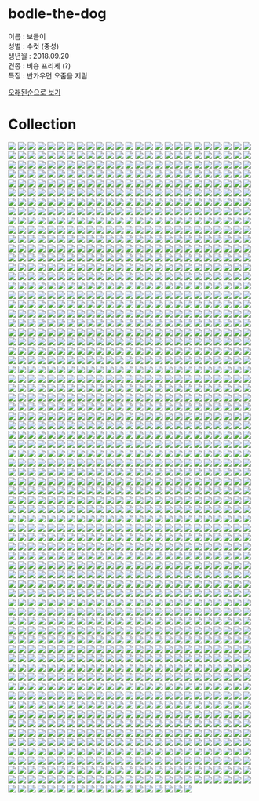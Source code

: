 # **bodle-the-dog**
이름 : 보들이  
성별 : 수컷 (중성)  
생년월 : 2018.09.20  
견종 : 비숑 프리제 (?)  
특징 : 반가우면 오줌을 지림

[오래된순으로 보기](README.md)  

# Collection
![](./assets/KakaoTalk_20201123_202333038.jpg)
![](./assets/KakaoTalk_20201122_180533904.jpg)
![](./assets/KakaoTalk_20201122_180533502.jpg)
![](./assets/KakaoTalk_20201121_220330369.jpg)
![](./assets/KakaoTalk_20201121_220329925.jpg)
![](./assets/KakaoTalk_20201121_163647210.jpg)
![](./assets/KakaoTalk_20201121_155544377.jpg)
![](./assets/KakaoTalk_20201121_155543685.jpg)
![](./assets/KakaoTalk_20201121_033206278.jpg)
![](./assets/KakaoTalk_20201120_175819844.jpg)
![](./assets/KakaoTalk_20201120_175539261.jpg)
![](./assets/KakaoTalk_20201120_175451059.jpg)
![](./assets/KakaoTalk_20201120_163957707.jpg)
![](./assets/KakaoTalk_20201120_134314095.jpg)
![](./assets/KakaoTalk_20201120_134313372.jpg)
![](./assets/KakaoTalk_20201119_214130527.jpg)
![](./assets/KakaoTalk_20201119_165703077.jpg)
![](./assets/KakaoTalk_20201119_143011400.jpg)
![](./assets/KakaoTalk_20201119_143010942.jpg)
![](./assets/KakaoTalk_20201119_143010573.jpg)
![](./assets/KakaoTalk_20201119_140912275.jpg)
![](./assets/KakaoTalk_20201119_140402236.jpg)
![](./assets/KakaoTalk_20201119_140401776.jpg)
![](./assets/KakaoTalk_20201119_115446705.jpg)
![](./assets/KakaoTalk_20201118_212235436.jpg)
![](./assets/KakaoTalk_20201118_212234625.jpg)
![](./assets/KakaoTalk_20201118_210312293.jpg)
![](./assets/KakaoTalk_20201118_182735954.jpg)
![](./assets/KakaoTalk_20201118_182735687.jpg)
![](./assets/KakaoTalk_20201118_134255167.jpg)
![](./assets/KakaoTalk_20201117_221526319.jpg)
![](./assets/KakaoTalk_20201117_171151055.jpg)
![](./assets/KakaoTalk_20201117_171107265.jpg)
![](./assets/KakaoTalk_20201117_142229603.jpg)
![](./assets/KakaoTalk_20201116_180544983.jpg)
![](./assets/KakaoTalk_20201116_163038923.jpg)
![](./assets/KakaoTalk_20201116_163038585.jpg)
![](./assets/KakaoTalk_20201115_152946886.jpg)
![](./assets/KakaoTalk_20201115_152945104.jpg)
![](./assets/KakaoTalk_20201115_114728221.jpg)
![](./assets/KakaoTalk_20201115_114727190.jpg)
![](./assets/KakaoTalk_20201115_114726735.jpg)
![](./assets/KakaoTalk_20201115_114725760.jpg)
![](./assets/KakaoTalk_20201115_114725218.jpg)
![](./assets/KakaoTalk_20201114_185950101.jpg)
![](./assets/KakaoTalk_20201114_155642992.jpg)
![](./assets/KakaoTalk_20201113_185443063.jpg)
![](./assets/KakaoTalk_20201113_173554114.jpg)
![](./assets/KakaoTalk_20201113_173553975.jpg)
![](./assets/KakaoTalk_20201113_170320538.jpg)
![](./assets/KakaoTalk_20201113_170148472.jpg)
![](./assets/KakaoTalk_20201113_165740292.jpg)
![](./assets/KakaoTalk_20201113_165718272.jpg)
![](./assets/KakaoTalk_20201113_135015490.jpg)
![](./assets/KakaoTalk_20201113_135015115.jpg)
![](./assets/KakaoTalk_20201113_134400167.jpg)
![](./assets/KakaoTalk_20201112_154454600.jpg)
![](./assets/KakaoTalk_20201112_154454133.jpg)
![](./assets/KakaoTalk_20201112_133808631.jpg)
![](./assets/KakaoTalk_20201112_133808239.jpg)
![](./assets/KakaoTalk_20201111_221252218.jpg)
![](./assets/KakaoTalk_20201111_221251864.jpg)
![](./assets/KakaoTalk_20201111_221251152.jpg)
![](./assets/KakaoTalk_20201111_221250218.jpg)
![](./assets/KakaoTalk_20201111_221249052.jpg)
![](./assets/KakaoTalk_20201111_205442030.jpg)
![](./assets/KakaoTalk_20201111_205441702.jpg)
![](./assets/KakaoTalk_20201111_205441306.jpg)
![](./assets/KakaoTalk_20201111_205440910.jpg)
![](./assets/KakaoTalk_20201111_185032148.jpg)
![](./assets/KakaoTalk_20201111_185031750.jpg)
![](./assets/KakaoTalk_20201111_185031401.jpg)
![](./assets/KakaoTalk_20201111_185030989.jpg)
![](./assets/KakaoTalk_20201111_185030562.jpg)
![](./assets/KakaoTalk_20201111_155547299.jpg)
![](./assets/KakaoTalk_20201111_151520100.jpg)
![](./assets/KakaoTalk_20201111_144819290.jpg)
![](./assets/KakaoTalk_20201110_235741082.jpg)
![](./assets/KakaoTalk_20201110_235719291.jpg)
![](./assets/KakaoTalk_20201110_183933324.jpg)
![](./assets/KakaoTalk_20201110_183932984.jpg)
![](./assets/KakaoTalk_20201110_183319771.jpg)
![](./assets/KakaoTalk_20201110_183214966.jpg)
![](./assets/KakaoTalk_20201110_183214547.jpg)
![](./assets/KakaoTalk_20201110_181618891.jpg)
![](./assets/KakaoTalk_20201110_161744367.jpg)
![](./assets/KakaoTalk_20201110_145743085.jpg)
![](./assets/KakaoTalk_20201110_111117691_05.jpg)
![](./assets/KakaoTalk_20201110_111117691_04.jpg)
![](./assets/KakaoTalk_20201110_111117691_03.jpg)
![](./assets/KakaoTalk_20201110_111117691_02.jpg)
![](./assets/KakaoTalk_20201110_111117691_01.jpg)
![](./assets/KakaoTalk_20201109_192548898.jpg)
![](./assets/KakaoTalk_20201109_192351706.jpg)
![](./assets/KakaoTalk_20201109_192351290.jpg)
![](./assets/KakaoTalk_20201109_184028151.jpg)
![](./assets/KakaoTalk_20201109_183524269.jpg)
![](./assets/KakaoTalk_20201109_183523930.jpg)
![](./assets/KakaoTalk_20201109_173408997.jpg)
![](./assets/KakaoTalk_20201109_172951717.jpg)
![](./assets/KakaoTalk_20201109_155436873.jpg)
![](./assets/KakaoTalk_20201109_122959223.jpg)
![](./assets/KakaoTalk_20201109_122957175.jpg)
![](./assets/KakaoTalk_20201108_205912894.jpg)
![](./assets/KakaoTalk_20201108_143107656.jpg)
![](./assets/KakaoTalk_20201107_223623159.jpg)
![](./assets/KakaoTalk_20201107_223622599.jpg)
![](./assets/KakaoTalk_20201107_223622250.jpg)
![](./assets/KakaoTalk_20201107_205712000.jpg)
![](./assets/KakaoTalk_20201106_132658525.jpg)
![](./assets/KakaoTalk_20201106_132658414.jpg)
![](./assets/KakaoTalk_20201106_131933368.jpg)
![](./assets/KakaoTalk_20201106_131900585.jpg)
![](./assets/KakaoTalk_20201106_131851914.jpg)
![](./assets/KakaoTalk_20201106_131851893.jpg)
![](./assets/KakaoTalk_20201106_131747703.jpg)
![](./assets/KakaoTalk_20201106_131703283.jpg)
![](./assets/KakaoTalk_20201106_131412643.jpg)
![](./assets/KakaoTalk_20201106_131412623.jpg)
![](./assets/KakaoTalk_20201105_210117241.jpg)
![](./assets/KakaoTalk_20201105_162829975.jpg)
![](./assets/KakaoTalk_20201105_135013416.jpg)
![](./assets/KakaoTalk_20201105_133925935.jpg)
![](./assets/KakaoTalk_20201104_151249557.jpg)
![](./assets/KakaoTalk_20201104_151249270.jpg)
![](./assets/KakaoTalk_20201104_151249213.jpg)
![](./assets/KakaoTalk_20201104_121552417.jpg)
![](./assets/KakaoTalk_20201103_150043301.jpg)
![](./assets/KakaoTalk_20201103_150042981.jpg)
![](./assets/KakaoTalk_20201103_150042852.jpg)
![](./assets/KakaoTalk_20201103_143633339.jpg)
![](./assets/KakaoTalk_20201103_143633233.jpg)
![](./assets/KakaoTalk_20201103_110526059.jpg)
![](./assets/KakaoTalk_20201102_220733394.jpg)
![](./assets/KakaoTalk_20201102_212804962.jpg)
![](./assets/KakaoTalk_20201102_212804546.jpg)
![](./assets/KakaoTalk_20201102_201410260.jpg)
![](./assets/KakaoTalk_20201102_201409420.jpg)
![](./assets/KakaoTalk_20201102_194020310.jpg)
![](./assets/KakaoTalk_20201101_231823970.jpg)
![](./assets/KakaoTalk_20201101_202859514.jpg)
![](./assets/KakaoTalk_20201101_180620205.jpg)
![](./assets/KakaoTalk_20201030_131627700.jpg)
![](./assets/KakaoTalk_20201030_122236408.jpg)
![](./assets/KakaoTalk_20201029_212358086.jpg)
![](./assets/KakaoTalk_20201029_104938729.jpg)
![](./assets/KakaoTalk_20201028_172231046.jpg)
![](./assets/KakaoTalk_20201028_162343315.jpg)
![](./assets/KakaoTalk_20201028_162342939.jpg)
![](./assets/KakaoTalk_20201028_160857779.jpg)
![](./assets/KakaoTalk_20201028_154653838.jpg)
![](./assets/KakaoTalk_20201028_154653406.jpg)
![](./assets/KakaoTalk_20201028_154652972.jpg)
![](./assets/KakaoTalk_20201028_154652578.jpg)
![](./assets/KakaoTalk_20201028_154652240.jpg)
![](./assets/KakaoTalk_20201028_121734330.jpg)
![](./assets/KakaoTalk_20201028_121725953.jpg)
![](./assets/KakaoTalk_20201028_121725635.jpg)
![](./assets/KakaoTalk_20201028_121725620.jpg)
![](./assets/KakaoTalk_20201028_115658624.jpg)
![](./assets/KakaoTalk_20201026_225908408.jpg)
![](./assets/KakaoTalk_20201026_212520205.jpg)
![](./assets/KakaoTalk_20201026_212519745.jpg)
![](./assets/KakaoTalk_20201026_200159151.jpg)
![](./assets/KakaoTalk_20201026_200158786.jpg)
![](./assets/KakaoTalk_20201026_155646781.jpg)
![](./assets/KakaoTalk_20201026_155645838.jpg)
![](./assets/KakaoTalk_20201026_133030629.jpg)
![](./assets/KakaoTalk_20201026_133002999.jpg)
![](./assets/KakaoTalk_20201025_162918955.jpg)
![](./assets/KakaoTalk_20201024_182247977.jpg)
![](./assets/KakaoTalk_20201024_182247544.jpg)
![](./assets/KakaoTalk_20201023_180710793.jpg)
![](./assets/KakaoTalk_20201023_180710392.jpg)
![](./assets/KakaoTalk_20201023_180709988.jpg)
![](./assets/KakaoTalk_20201023_111934765.jpg)
![](./assets/KakaoTalk_20201023_111934343.jpg)
![](./assets/KakaoTalk_20201022_135716082.jpg)
![](./assets/KakaoTalk_20201021_172513358.jpg)
![](./assets/KakaoTalk_20201020_160605280.jpg)
![](./assets/KakaoTalk_20201019_223101079.jpg)
![](./assets/KakaoTalk_20201019_223100665.jpg)
![](./assets/KakaoTalk_20201019_223100272.jpg)
![](./assets/KakaoTalk_20201019_223059884.jpg)
![](./assets/KakaoTalk_20201019_223059529.jpg)
![](./assets/KakaoTalk_20201019_223059210.jpg)
![](./assets/KakaoTalk_20201019_223058817.jpg)
![](./assets/KakaoTalk_20201019_223058422.jpg)
![](./assets/KakaoTalk_20201019_223058115.jpg)
![](./assets/KakaoTalk_20201019_223057815.jpg)
![](./assets/KakaoTalk_20201019_223057360.jpg)
![](./assets/KakaoTalk_20201017_201541672.jpg)
![](./assets/KakaoTalk_20201017_191502784.jpg)
![](./assets/KakaoTalk_20201017_191502444.jpg)
![](./assets/KakaoTalk_20201017_191448268.jpg)
![](./assets/KakaoTalk_20201017_191447957.jpg)
![](./assets/KakaoTalk_20201017_191447605.jpg)
![](./assets/KakaoTalk_20201017_191447279.jpg)
![](./assets/KakaoTalk_20201016_210115779.jpg)
![](./assets/KakaoTalk_20201016_181114573.jpg)
![](./assets/KakaoTalk_20201016_173401885.jpg)
![](./assets/KakaoTalk_20201016_151116001.jpg)
![](./assets/KakaoTalk_20201016_151115590.jpg)
![](./assets/KakaoTalk_20201016_134555481.jpg)
![](./assets/KakaoTalk_20201016_134555200.jpg)
![](./assets/KakaoTalk_20201015_220510034.jpg)
![](./assets/KakaoTalk_20201015_220509687.jpg)
![](./assets/KakaoTalk_20201015_212913488.jpg)
![](./assets/KakaoTalk_20201015_203632695.jpg)
![](./assets/KakaoTalk_20201015_203600139.jpg)
![](./assets/KakaoTalk_20201015_140354014.jpg)
![](./assets/KakaoTalk_20201015_125836203.jpg)
![](./assets/KakaoTalk_20201015_125836202.jpg)
![](./assets/KakaoTalk_20201014_220853828.jpg)
![](./assets/KakaoTalk_20201014_212323155.jpg)
![](./assets/KakaoTalk_20201014_212322727.jpg)
![](./assets/KakaoTalk_20201014_212322357.jpg)
![](./assets/KakaoTalk_20201014_212322025.jpg)
![](./assets/KakaoTalk_20201013_201952729.jpg)
![](./assets/KakaoTalk_20201013_201952299.jpg)
![](./assets/KakaoTalk_20201013_195411033.jpg)
![](./assets/KakaoTalk_20201013_162002688.jpg)
![](./assets/KakaoTalk_20201013_155241251.jpg)
![](./assets/KakaoTalk_20201013_134448391.jpg)
![](./assets/KakaoTalk_20201013_134448049.jpg)
![](./assets/KakaoTalk_20201012_215836574.jpg)
![](./assets/KakaoTalk_20201012_215835769.jpg)
![](./assets/KakaoTalk_20201012_195230647.jpg)
![](./assets/KakaoTalk_20201009_131713183.jpg)
![](./assets/KakaoTalk_20201009_131712789.jpg)
![](./assets/KakaoTalk_20201008_164046907.jpg)
![](./assets/KakaoTalk_20201007_135635898.jpg)
![](./assets/KakaoTalk_20201007_135634822.jpg)
![](./assets/KakaoTalk_20201007_121338067.jpg)
![](./assets/KakaoTalk_20201006_133904833.jpg)
![](./assets/KakaoTalk_20201006_133904308.jpg)
![](./assets/KakaoTalk_20201006_133903964.jpg)
![](./assets/KakaoTalk_20201005_172436165.jpg)
![](./assets/KakaoTalk_20201004_225122921_01.jpg)
![](./assets/KakaoTalk_20201001_194700011.jpg)
![](./assets/KakaoTalk_20201001_194659946.jpg)
![](./assets/KakaoTalk_20201001_182130159.jpg)
![](./assets/KakaoTalk_20201001_182119001.jpg)
![](./assets/KakaoTalk_20201001_182017165.jpg)
![](./assets/KakaoTalk_20201001_182015357.jpg)
![](./assets/KakaoTalk_20201001_180639861.jpg)
![](./assets/KakaoTalk_20201001_174926934.jpg)
![](./assets/KakaoTalk_20201001_174917275.jpg)
![](./assets/KakaoTalk_20201001_165619997.jpg)
![](./assets/KakaoTalk_20201001_164628356.jpg)
![](./assets/KakaoTalk_20201001_152336923.jpg)
![](./assets/KakaoTalk_20201001_142058357.jpg)
![](./assets/KakaoTalk_20200930_185515906.jpg)
![](./assets/KakaoTalk_20200930_185514677.jpg)
![](./assets/KakaoTalk_20200930_185513646.jpg)
![](./assets/KakaoTalk_20200930_185513143.jpg)
![](./assets/KakaoTalk_20200930_174234471.jpg)
![](./assets/KakaoTalk_20200930_174202653.jpg)
![](./assets/KakaoTalk_20200929_180020631.jpg)
![](./assets/KakaoTalk_20200929_172925728.jpg)
![](./assets/KakaoTalk_20200929_172925701.jpg)
![](./assets/KakaoTalk_20200929_172811967.jpg)
![](./assets/KakaoTalk_20200929_172811598.jpg)
![](./assets/KakaoTalk_20200929_135934124.jpg)
![](./assets/KakaoTalk_20200929_135914355.jpg)
![](./assets/KakaoTalk_20200928_182854565.jpg)
![](./assets/KakaoTalk_20200928_182854235.jpg)
![](./assets/KakaoTalk_20200928_123446978.jpg)
![](./assets/KakaoTalk_20200928_123406328.jpg)
![](./assets/KakaoTalk_20200927_172532699.jpg)
![](./assets/KakaoTalk_20200927_172446399.jpg)
![](./assets/KakaoTalk_20200927_142319954.jpg)
![](./assets/KakaoTalk_20200925_212948295.jpg)
![](./assets/KakaoTalk_20200925_201531803.jpg)
![](./assets/KakaoTalk_20200925_201531446.jpg)
![](./assets/KakaoTalk_20200925_145006204.jpg)
![](./assets/KakaoTalk_20200925_130734816.jpg)
![](./assets/KakaoTalk_20200924_174319963.jpg)
![](./assets/KakaoTalk_20200924_151300373.jpg)
![](./assets/KakaoTalk_20200923_223457875.jpg)
![](./assets/KakaoTalk_20200923_223457783.jpg)
![](./assets/KakaoTalk_20200923_170349640.jpg)
![](./assets/KakaoTalk_20200923_170349554.jpg)
![](./assets/KakaoTalk_20200923_170349197.jpg)
![](./assets/KakaoTalk_20200923_170349190.jpg)
![](./assets/KakaoTalk_20200922_221748054.jpg)
![](./assets/KakaoTalk_20200922_134002454.jpg)
![](./assets/KakaoTalk_20200922_125903846.jpg)
![](./assets/KakaoTalk_20200922_124906042.jpg)
![](./assets/KakaoTalk_20200921_075421245.jpg)
![](./assets/KakaoTalk_20200920_161854052_03.jpg)
![](./assets/KakaoTalk_20200920_161602666.jpg)
![](./assets/KakaoTalk_20200920_161601362.jpg)
![](./assets/KakaoTalk_20200920_155151914.jpg)
![](./assets/KakaoTalk_20200920_135735978.jpg)
![](./assets/KakaoTalk_20200920_001702807.jpg)
![](./assets/KakaoTalk_20200919_213142072_02.jpg)
![](./assets/KakaoTalk_20200919_213142072.jpg)
![](./assets/KakaoTalk_20200919_183703725.jpg)
![](./assets/KakaoTalk_20200919_183703724.png)
![](./assets/KakaoTalk_20200919_183703387.jpg)
![](./assets/KakaoTalk_20200919_174247910.jpg)
![](./assets/KakaoTalk_20200918_173317796.jpg)
![](./assets/KakaoTalk_20200918_173317367.jpg)
![](./assets/KakaoTalk_20200918_135728064.jpg)
![](./assets/KakaoTalk_20200918_135727975.jpg)
![](./assets/KakaoTalk_20200918_101308598.jpg)
![](./assets/KakaoTalk_20200918_001220706.jpg)
![](./assets/KakaoTalk_20200918_001220376.jpg)
![](./assets/KakaoTalk_20200918_001220083.jpg)
![](./assets/KakaoTalk_20200918_001219959.jpg)
![](./assets/KakaoTalk_20200917_191006006.jpg)
![](./assets/KakaoTalk_20200917_180541960.jpg)
![](./assets/KakaoTalk_20200917_012955204.jpg)
![](./assets/KakaoTalk_20200917_012954798.jpg)
![](./assets/KakaoTalk_20200916_203434092.jpg)
![](./assets/KakaoTalk_20200916_161310751.jpg)
![](./assets/KakaoTalk_20200916_161310342.jpg)
![](./assets/KakaoTalk_20200916_161309955.jpg)
![](./assets/KakaoTalk_20200915_162944290.jpg)
![](./assets/KakaoTalk_20200915_162943903.jpg)
![](./assets/KakaoTalk_20200914_154600973.jpg)
![](./assets/KakaoTalk_20200914_154600272.jpg)
![](./assets/KakaoTalk_20200914_152824498.jpg)
![](./assets/KakaoTalk_20200914_152824105.jpg)
![](./assets/KakaoTalk_20200914_122659350.jpg)
![](./assets/KakaoTalk_20200914_122658721.jpg)
![](./assets/KakaoTalk_20200914_122658294.jpg)
![](./assets/KakaoTalk_20200913_215128667.jpg)
![](./assets/KakaoTalk_20200913_210123219.jpg)
![](./assets/KakaoTalk_20200913_153615342.jpg)
![](./assets/KakaoTalk_20200913_152543239.jpg)
![](./assets/KakaoTalk_20200913_144918741.jpg)
![](./assets/KakaoTalk_20200913_144917455.jpg)
![](./assets/KakaoTalk_20200913_144916437.jpg)
![](./assets/KakaoTalk_20200913_144915176.jpg)
![](./assets/KakaoTalk_20200913_144914502.jpg)
![](./assets/KakaoTalk_20200913_144653113.jpg)
![](./assets/KakaoTalk_20200913_144652011.jpg)
![](./assets/KakaoTalk_20200912_111749621.jpg)
![](./assets/KakaoTalk_20200911_213637278.jpg)
![](./assets/KakaoTalk_20200911_213636955.jpg)
![](./assets/KakaoTalk_20200911_213636638.jpg)
![](./assets/KakaoTalk_20200911_213636263.jpg)
![](./assets/KakaoTalk_20200911_163858540.jpg)
![](./assets/KakaoTalk_20200911_163858213.jpg)
![](./assets/KakaoTalk_20200911_163857854.jpg)
![](./assets/KakaoTalk_20200910_155446465.jpg)
![](./assets/KakaoTalk_20200910_154014051.jpg)
![](./assets/KakaoTalk_20200910_154014032.jpg)
![](./assets/KakaoTalk_20200910_145506012.jpg)
![](./assets/KakaoTalk_20200910_144628314.jpg)
![](./assets/KakaoTalk_20200910_144627904.jpg)
![](./assets/KakaoTalk_20200910_144627494.jpg)
![](./assets/KakaoTalk_20200910_144334419.jpg)
![](./assets/KakaoTalk_20200910_144333343.jpg)
![](./assets/KakaoTalk_20200910_143133065.jpg)
![](./assets/KakaoTalk_20200910_142436533.jpg)
![](./assets/KakaoTalk_20200910_142436156.jpg)
![](./assets/KakaoTalk_20200910_141842112.jpg)
![](./assets/KakaoTalk_20200910_141841788.jpg)
![](./assets/KakaoTalk_20200910_140139044.jpg)
![](./assets/KakaoTalk_20200910_140138650.jpg)
![](./assets/KakaoTalk_20200909_161912935.jpg)
![](./assets/KakaoTalk_20200909_161912570.jpg)
![](./assets/KakaoTalk_20200909_161912215.jpg)
![](./assets/KakaoTalk_20200909_110859850.jpg)
![](./assets/KakaoTalk_20200908_171933085.jpg)
![](./assets/KakaoTalk_20200908_171932715.jpg)
![](./assets/KakaoTalk_20200908_171932315.jpg)
![](./assets/KakaoTalk_20200908_171931882.jpg)
![](./assets/KakaoTalk_20200908_112115328.jpg)
![](./assets/KakaoTalk_20200908_112101457.jpg)
![](./assets/KakaoTalk_20200908_103558871.jpg)
![](./assets/KakaoTalk_20200907_143408835.jpg)
![](./assets/KakaoTalk_20200907_143407600.jpg)
![](./assets/KakaoTalk_20200907_143406701.jpg)
![](./assets/KakaoTalk_20200907_143404514.jpg)
![](./assets/KakaoTalk_20200907_124236625.jpg)
![](./assets/KakaoTalk_20200906_200045272.jpg)
![](./assets/KakaoTalk_20200906_200043242.jpg)
![](./assets/KakaoTalk_20200905_172855348.jpg)
![](./assets/KakaoTalk_20200905_133022028.jpg)
![](./assets/KakaoTalk_20200905_133021749.jpg)
![](./assets/KakaoTalk_20200905_132933175.jpg)
![](./assets/KakaoTalk_20200905_132932786.jpg)
![](./assets/KakaoTalk_20200905_132932733.jpg)
![](./assets/KakaoTalk_20200904_111247389.jpg)
![](./assets/KakaoTalk_20200904_111104082.jpg)
![](./assets/KakaoTalk_20200903_182857242.jpg)
![](./assets/KakaoTalk_20200903_182856011.jpg)
![](./assets/KakaoTalk_20200903_182854795.jpg)
![](./assets/KakaoTalk_20200903_125920369.jpg)
![](./assets/KakaoTalk_20200903_124811978.jpg)
![](./assets/KakaoTalk_20200903_124811186.jpg)
![](./assets/KakaoTalk_20200903_121352322.jpg)
![](./assets/KakaoTalk_20200903_121351465.jpg)
![](./assets/KakaoTalk_20200903_121350735.jpg)
![](./assets/KakaoTalk_20200902_165526521.jpg)
![](./assets/KakaoTalk_20200902_165526095.jpg)
![](./assets/KakaoTalk_20200902_165525706.jpg)
![](./assets/KakaoTalk_20200902_165525286.jpg)
![](./assets/KakaoTalk_20200902_165451057.jpg)
![](./assets/KakaoTalk_20200902_165449287.jpg)
![](./assets/KakaoTalk_20200902_150802909.jpg)
![](./assets/KakaoTalk_20200902_150802522.jpg)
![](./assets/KakaoTalk_20200902_150802174.jpg)
![](./assets/KakaoTalk_20200901_154828849.jpg)
![](./assets/KakaoTalk_20200901_153711343.jpg)
![](./assets/KakaoTalk_20200901_153205026.jpg)
![](./assets/KakaoTalk_20200901_151508456.jpg)
![](./assets/KakaoTalk_20200901_151508041.jpg)
![](./assets/KakaoTalk_20200901_151502038.jpg)
![](./assets/KakaoTalk_20200901_143452488.jpg)
![](./assets/KakaoTalk_20200901_143452208.jpg)
![](./assets/KakaoTalk_20200901_143451922.jpg)
![](./assets/KakaoTalk_20200831_170943606.jpg)
![](./assets/KakaoTalk_20200831_170943191.jpg)
![](./assets/KakaoTalk_20200831_170942795.jpg)
![](./assets/KakaoTalk_20200831_170723565.jpg)
![](./assets/KakaoTalk_20200831_170723257.jpg)
![](./assets/KakaoTalk_20200831_001340138.jpg)
![](./assets/KakaoTalk_20200830_183454867.jpg)
![](./assets/KakaoTalk_20200830_183452596.jpg)
![](./assets/KakaoTalk_20200830_183451827.jpg)
![](./assets/KakaoTalk_20200830_183451028.jpg)
![](./assets/KakaoTalk_20200830_183450226.jpg)
![](./assets/KakaoTalk_20200830_183449472.jpg)
![](./assets/KakaoTalk_20200828_165011168.jpg)
![](./assets/KakaoTalk_20200828_165010275.jpg)
![](./assets/KakaoTalk_20200828_165009285.jpg)
![](./assets/KakaoTalk_20200828_165007421.jpg)
![](./assets/KakaoTalk_20200828_165004202.jpg)
![](./assets/KakaoTalk_20200828_165001955.jpg)
![](./assets/KakaoTalk_20200827_151329020.jpg)
![](./assets/KakaoTalk_20200826_165434087.jpg)
![](./assets/KakaoTalk_20200826_161913902.jpg)
![](./assets/KakaoTalk_20200826_161331298.jpg)
![](./assets/KakaoTalk_20200826_161035168.jpg)
![](./assets/KakaoTalk_20200825_114128276.jpg)
![](./assets/KakaoTalk_20200825_114127543.jpg)
![](./assets/KakaoTalk_20200824_164239810.jpg)
![](./assets/KakaoTalk_20200824_164239134.jpg)
![](./assets/KakaoTalk_20200824_164109025.jpg)
![](./assets/KakaoTalk_20200824_164107327.jpg)
![](./assets/KakaoTalk_20200824_164104807.jpg)
![](./assets/KakaoTalk_20200824_161723697.jpg)
![](./assets/KakaoTalk_20200824_161327234.jpg)
![](./assets/KakaoTalk_20200824_155814529.jpg)
![](./assets/KakaoTalk_20200824_155813172.jpg)
![](./assets/KakaoTalk_20200824_155700458.jpg)
![](./assets/KakaoTalk_20200824_155659638.jpg)
![](./assets/KakaoTalk_20200824_144312678.jpg)
![](./assets/KakaoTalk_20200824_013546115.jpg)
![](./assets/KakaoTalk_20200824_013545573.jpg)
![](./assets/KakaoTalk_20200824_013545123.jpg)
![](./assets/KakaoTalk_20200822_211148381.jpg)
![](./assets/KakaoTalk_20200822_211144993.jpg)
![](./assets/KakaoTalk_20200822_211141334.jpg)
![](./assets/KakaoTalk_20200822_211135953.jpg)
![](./assets/KakaoTalk_20200821_150002873.jpg)
![](./assets/KakaoTalk_20200821_143731383.jpg)
![](./assets/KakaoTalk_20200821_143731173.jpg)
![](./assets/KakaoTalk_20200821_143134362.jpg)
![](./assets/KakaoTalk_20200821_140300249.jpg)
![](./assets/KakaoTalk_20200821_140259457.jpg)
![](./assets/KakaoTalk_20200821_135551030.jpg)
![](./assets/KakaoTalk_20200821_135252116.jpg)
![](./assets/KakaoTalk_20200821_135251504.jpg)
![](./assets/KakaoTalk_20200821_135251328.jpg)
![](./assets/KakaoTalk_20200821_134823486.jpg)
![](./assets/KakaoTalk_20200821_134636885.jpg)
![](./assets/KakaoTalk_20200821_134322804.jpg)
![](./assets/KakaoTalk_20200821_134322318.jpg)
![](./assets/KakaoTalk_20200821_133844971.jpg)
![](./assets/KakaoTalk_20200821_133844296.jpg)
![](./assets/KakaoTalk_20200821_132012198.jpg)
![](./assets/KakaoTalk_20200820_223620814.jpg)
![](./assets/KakaoTalk_20200820_221157269.jpg)
![](./assets/KakaoTalk_20200820_221156554.jpg)
![](./assets/KakaoTalk_20200820_210251966.jpg)
![](./assets/KakaoTalk_20200820_175924688.jpg)
![](./assets/KakaoTalk_20200820_175923866.jpg)
![](./assets/KakaoTalk_20200820_175704133.jpg)
![](./assets/KakaoTalk_20200820_175703393.jpg)
![](./assets/KakaoTalk_20200820_175631284.jpg)
![](./assets/KakaoTalk_20200820_175630628.jpg)
![](./assets/KakaoTalk_20200820_162301037.jpg)
![](./assets/KakaoTalk_20200820_162300586.jpg)
![](./assets/KakaoTalk_20200820_162259949.jpg)
![](./assets/KakaoTalk_20200819_235728837.jpg)
![](./assets/KakaoTalk_20200819_212833279.jpg)
![](./assets/KakaoTalk_20200819_212832559.jpg)
![](./assets/KakaoTalk_20200819_150334894.jpg)
![](./assets/KakaoTalk_20200819_150307897.jpg)
![](./assets/KakaoTalk_20200819_134229721.jpg)
![](./assets/KakaoTalk_20200819_131955121.jpg)
![](./assets/KakaoTalk_20200818_172557844.jpg)
![](./assets/KakaoTalk_20200818_172557318.jpg)
![](./assets/KakaoTalk_20200818_154056432.jpg)
![](./assets/KakaoTalk_20200818_153910797.jpg)
![](./assets/KakaoTalk_20200818_135158863.jpg)
![](./assets/KakaoTalk_20200818_135158779.jpg)
![](./assets/KakaoTalk_20200818_135139033.jpg)
![](./assets/KakaoTalk_20200818_121430361.jpg)
![](./assets/KakaoTalk_20200817_172016371.jpg)
![](./assets/KakaoTalk_20200817_154915460.jpg)
![](./assets/KakaoTalk_20200817_154914559.jpg)
![](./assets/KakaoTalk_20200817_082941869.jpg)
![](./assets/KakaoTalk_20200817_082940876.jpg)
![](./assets/KakaoTalk_20200817_080459074.jpg)
![](./assets/KakaoTalk_20200815_234947461.jpg)
![](./assets/KakaoTalk_20200815_234153791.jpg)
![](./assets/KakaoTalk_20200815_224315028.jpg)
![](./assets/KakaoTalk_20200815_203259586.jpg)
![](./assets/KakaoTalk_20200815_203259412.jpg)
![](./assets/KakaoTalk_20200815_165053872.jpg)
![](./assets/KakaoTalk_20200815_165053373.jpg)
![](./assets/KakaoTalk_20200815_075618383.jpg)
![](./assets/KakaoTalk_20200815_071124547.jpg)
![](./assets/KakaoTalk_20200815_071124000.jpg)
![](./assets/KakaoTalk_20200814_163354583.jpg)
![](./assets/KakaoTalk_20200814_152309603.jpg)
![](./assets/KakaoTalk_20200813_193231069.jpg)
![](./assets/KakaoTalk_20200813_023913716.jpg)
![](./assets/KakaoTalk_20200813_023911919.jpg)
![](./assets/KakaoTalk_20200812_223331138.jpg)
![](./assets/KakaoTalk_20200812_223331123.jpg)
![](./assets/KakaoTalk_20200812_170547924.jpg)
![](./assets/KakaoTalk_20200812_170547794.jpg)
![](./assets/KakaoTalk_20200812_170120255.jpg)
![](./assets/KakaoTalk_20200812_170118663.jpg)
![](./assets/KakaoTalk_20200812_170116658.jpg)
![](./assets/KakaoTalk_20200812_170115027.jpg)
![](./assets/KakaoTalk_20200812_170114458.jpg)
![](./assets/KakaoTalk_20200812_123341261.jpg)
![](./assets/KakaoTalk_20200812_123217277.jpg)
![](./assets/KakaoTalk_20200812_120312844.jpg)
![](./assets/KakaoTalk_20200812_115200629.jpg)
![](./assets/KakaoTalk_20200812_111459673.jpg)
![](./assets/KakaoTalk_20200811_113028731.jpg)
![](./assets/KakaoTalk_20200811_113027994.jpg)
![](./assets/KakaoTalk_20200810_213441372.jpg)
![](./assets/KakaoTalk_20200810_205113875.jpg)
![](./assets/KakaoTalk_20200810_131808984.jpg)
![](./assets/KakaoTalk_20200810_015451776.jpg)
![](./assets/KakaoTalk_20200810_015448044.jpg)
![](./assets/KakaoTalk_20200810_015445126.jpg)
![](./assets/KakaoTalk_20200809_171042205.jpg)
![](./assets/KakaoTalk_20200809_171041321.jpg)
![](./assets/KakaoTalk_20200809_171041267.jpg)
![](./assets/KakaoTalk_20200809_014328486.jpg)
![](./assets/KakaoTalk_20200809_014328484.jpg)
![](./assets/KakaoTalk_20200809_014213556.jpg)
![](./assets/KakaoTalk_20200807_135306812.jpg)
![](./assets/KakaoTalk_20200807_135306215.jpg)
![](./assets/KakaoTalk_20200807_133903198.jpg)
![](./assets/KakaoTalk_20200807_133445286.jpg)
![](./assets/KakaoTalk_20200807_133444622.jpg)
![](./assets/KakaoTalk_20200807_133444566.jpg)
![](./assets/KakaoTalk_20200807_132612644.jpg)
![](./assets/KakaoTalk_20200807_131508248.jpg)
![](./assets/KakaoTalk_20200807_131508199.jpg)
![](./assets/KakaoTalk_20200806_225020642.jpg)
![](./assets/KakaoTalk_20200806_212008384.jpg)
![](./assets/KakaoTalk_20200806_212007623.jpg)
![](./assets/KakaoTalk_20200806_212006794.jpg)
![](./assets/KakaoTalk_20200806_152213489.jpg)
![](./assets/KakaoTalk_20200806_014503851.jpg)
![](./assets/KakaoTalk_20200806_014503359.jpg)
![](./assets/KakaoTalk_20200805_214554675.jpg)
![](./assets/KakaoTalk_20200805_203444121.jpg)
![](./assets/KakaoTalk_20200805_203443260.jpg)
![](./assets/KakaoTalk_20200805_203443196.jpg)
![](./assets/KakaoTalk_20200805_131635285.jpg)
![](./assets/KakaoTalk_20200805_131635284.jpg)
![](./assets/KakaoTalk_20200804_142534192.jpg)
![](./assets/KakaoTalk_20200804_142151749.jpg)
![](./assets/KakaoTalk_20200804_141110740.jpg)
![](./assets/KakaoTalk_20200804_133551820.jpg)
![](./assets/KakaoTalk_20200804_133551428.jpg)
![](./assets/KakaoTalk_20200803_235930165.jpg)
![](./assets/KakaoTalk_20200803_172345050.jpg)
![](./assets/KakaoTalk_20200803_172344222.jpg)
![](./assets/KakaoTalk_20200803_172343617.jpg)
![](./assets/KakaoTalk_20200803_154045730.jpg)
![](./assets/KakaoTalk_20200803_153227334.jpg)
![](./assets/KakaoTalk_20200803_143510697.jpg)
![](./assets/KakaoTalk_20200801_235614872.jpg)
![](./assets/KakaoTalk_20200801_235614199.jpg)
![](./assets/KakaoTalk_20200801_224049836.jpg)
![](./assets/KakaoTalk_20200801_224048171.jpg)
![](./assets/KakaoTalk_20200801_224046380.jpg)
![](./assets/KakaoTalk_20200801_224045687.jpg)
![](./assets/KakaoTalk_20200801_224044974.jpg)
![](./assets/KakaoTalk_20200801_224044338.jpg)
![](./assets/KakaoTalk_20200801_130634181.jpg)
![](./assets/KakaoTalk_20200730_204313796.jpg)
![](./assets/KakaoTalk_20200730_201209646.jpg)
![](./assets/KakaoTalk_20200730_195509077.jpg)
![](./assets/KakaoTalk_20200730_195508956.jpg)
![](./assets/KakaoTalk_20200729_195705306.jpg)
![](./assets/KakaoTalk_20200728_221831524.jpg)
![](./assets/KakaoTalk_20200728_201547769.jpg)
![](./assets/KakaoTalk_20200728_200852047.jpg)
![](./assets/KakaoTalk_20200728_200847826.jpg)
![](./assets/KakaoTalk_20200727_215604205.jpg)
![](./assets/KakaoTalk_20200727_215603353.jpg)
![](./assets/KakaoTalk_20200727_154408196.jpg)
![](./assets/KakaoTalk_20200727_152856223.jpg)
![](./assets/KakaoTalk_20200727_144157134.jpg)
![](./assets/KakaoTalk_20200727_144036785.jpg)
![](./assets/KakaoTalk_20200727_143930800.jpg)
![](./assets/KakaoTalk_20200727_143929896.jpg)
![](./assets/KakaoTalk_20200727_105106593.jpg)
![](./assets/KakaoTalk_20200726_204233656.jpg)
![](./assets/KakaoTalk_20200726_204233581.jpg)
![](./assets/KakaoTalk_20200726_173623633.jpg)
![](./assets/KakaoTalk_20200725_184611632.jpg)
![](./assets/KakaoTalk_20200725_184610946.jpg)
![](./assets/KakaoTalk_20200725_180507734.jpg)
![](./assets/KakaoTalk_20200725_151407165.jpg)
![](./assets/KakaoTalk_20200725_151406235.jpg)
![](./assets/KakaoTalk_20200725_014241661.jpg)
![](./assets/KakaoTalk_20200725_014024273.jpg)
![](./assets/KakaoTalk_20200725_014023648.jpg)
![](./assets/KakaoTalk_20200724_135557642.jpg)
![](./assets/KakaoTalk_20200724_125907874.jpg)
![](./assets/KakaoTalk_20200723_190024520_09.jpg)
![](./assets/KakaoTalk_20200723_190024520_08.jpg)
![](./assets/KakaoTalk_20200723_190024520_07.jpg)
![](./assets/KakaoTalk_20200723_190024520_06.jpg)
![](./assets/KakaoTalk_20200723_190024520_05.jpg)
![](./assets/KakaoTalk_20200723_190024520_04.jpg)
![](./assets/KakaoTalk_20200723_190024520_03.jpg)
![](./assets/KakaoTalk_20200723_190024520_02.jpg)
![](./assets/KakaoTalk_20200723_190024520_01.jpg)
![](./assets/KakaoTalk_20200723_190024520.jpg)
![](./assets/KakaoTalk_20200723_140508866.jpg)
![](./assets/KakaoTalk_20200723_122835440.jpg)
![](./assets/KakaoTalk_20200722_140414335.jpg)
![](./assets/KakaoTalk_20200722_123828036.jpg)
![](./assets/KakaoTalk_20200721_105141607.jpg)
![](./assets/KakaoTalk_20200721_105141410.jpg)
![](./assets/KakaoTalk_20200721_100920547.jpg)
![](./assets/KakaoTalk_20200721_100834144.jpg)
![](./assets/KakaoTalk_20200720_105955425.jpg)
![](./assets/KakaoTalk_20200720_105846438.jpg)
![](./assets/KakaoTalk_20200720_105541129.jpg)
![](./assets/KakaoTalk_20200720_105458455.jpg)
![](./assets/KakaoTalk_20200720_105457722.jpg)
![](./assets/KakaoTalk_20200717_210424513.jpg)
![](./assets/KakaoTalk_20200717_210422915.jpg)
![](./assets/KakaoTalk_20200717_174213571.jpg)
![](./assets/KakaoTalk_20200717_173700049.jpg)
![](./assets/KakaoTalk_20200717_172117968.jpg)
![](./assets/KakaoTalk_20200717_165617089.jpg)
![](./assets/KakaoTalk_20200717_164858791.jpg)
![](./assets/KakaoTalk_20200717_164858124.jpg)
![](./assets/KakaoTalk_20200716_213541950.jpg)
![](./assets/KakaoTalk_20200716_213541281.jpg)
![](./assets/KakaoTalk_20200716_213541183.jpg)
![](./assets/KakaoTalk_20200716_101514492.jpg)
![](./assets/KakaoTalk_20200715_200841332.jpg)
![](./assets/KakaoTalk_20200715_200840334.jpg)
![](./assets/KakaoTalk_20200715_200839336.jpg)
![](./assets/KakaoTalk_20200715_193450764.jpg)
![](./assets/KakaoTalk_20200715_193301316.jpg)
![](./assets/KakaoTalk_20200715_193210943.jpg)
![](./assets/KakaoTalk_20200715_171041752.jpg)
![](./assets/KakaoTalk_20200714_195053490.jpg)
![](./assets/KakaoTalk_20200713_193121639.jpg)
![](./assets/KakaoTalk_20200713_110314058.jpg)
![](./assets/KakaoTalk_20200713_013851014.jpg)
![](./assets/KakaoTalk_20200713_004520642.jpg)
![](./assets/KakaoTalk_20200712_183212321.jpg)
![](./assets/KakaoTalk_20200712_152129385.jpg)
![](./assets/KakaoTalk_20200712_152126459.jpg)
![](./assets/KakaoTalk_20200712_152122873.jpg)
![](./assets/KakaoTalk_20200712_151823469.jpg)
![](./assets/KakaoTalk_20200712_122152438.jpg)
![](./assets/KakaoTalk_20200712_121948215.jpg)
![](./assets/KakaoTalk_20200712_121913569.jpg)
![](./assets/KakaoTalk_20200712_093656933.jpg)
![](./assets/KakaoTalk_20200711_183807780.jpg)
![](./assets/KakaoTalk_20200709_161448003.jpg)
![](./assets/KakaoTalk_20200709_161447349.jpg)
![](./assets/KakaoTalk_20200709_143251453.jpg)
![](./assets/KakaoTalk_20200709_143250692.jpg)
![](./assets/KakaoTalk_20200709_143245877.jpg)
![](./assets/KakaoTalk_20200709_105144195.jpg)
![](./assets/KakaoTalk_20200709_105142586.jpg)
![](./assets/KakaoTalk_20200708_141830166.jpg)
![](./assets/KakaoTalk_20200708_125937428.jpg)
![](./assets/KakaoTalk_20200708_075938473.jpg)
![](./assets/KakaoTalk_20200707_181915999.jpg)
![](./assets/KakaoTalk_20200707_181915431.jpg)
![](./assets/KakaoTalk_20200707_181742516.jpg)
![](./assets/KakaoTalk_20200707_125348429.jpg)
![](./assets/KakaoTalk_20200707_125248894.jpg)
![](./assets/KakaoTalk_20200707_111832171.jpg)
![](./assets/KakaoTalk_20200707_111831887.jpg)
![](./assets/KakaoTalk_20200707_111325629.jpg)
![](./assets/KakaoTalk_20200707_111325628.jpg)
![](./assets/KakaoTalk_20200707_111325627.PNG)
![](./assets/KakaoTalk_20200707_111325627.jpg)
![](./assets/KakaoTalk_20200707_111325626.png)
![](./assets/KakaoTalk_20200706_134318880.jpg)
![](./assets/KakaoTalk_20200706_134151701.jpg)
![](./assets/KakaoTalk_20200706_094104418.jpg)
![](./assets/KakaoTalk_20200706_094103786.jpg)
![](./assets/KakaoTalk_20200705_140002647.jpg)
![](./assets/KakaoTalk_20200705_140001679.jpg)
![](./assets/KakaoTalk_20200705_135954665.jpg)
![](./assets/KakaoTalk_20200705_135953306.jpg)
![](./assets/KakaoTalk_20200705_135951628.jpg)
![](./assets/KakaoTalk_20200705_135949552.jpg)
![](./assets/KakaoTalk_20200705_070531734.jpg)
![](./assets/KakaoTalk_20200703_140605242.jpg)
![](./assets/KakaoTalk_20200701_224042509.jpg)
![](./assets/KakaoTalk_20200701_224041665.jpg)
![](./assets/KakaoTalk_20200701_224040859.jpg)
![](./assets/KakaoTalk_20200629_152822017.jpg)
![](./assets/KakaoTalk_20200629_152821550.jpg)
![](./assets/KakaoTalk_20200629_124252344.jpg)
![](./assets/KakaoTalk_20200629_124251502.jpg)
![](./assets/KakaoTalk_20200628_201730276.jpg)
![](./assets/KakaoTalk_20200628_181651949.jpg)
![](./assets/KakaoTalk_20200626_152904614.jpg)
![](./assets/KakaoTalk_20200626_152903886.jpg)
![](./assets/KakaoTalk_20200626_152903613.jpg)
![](./assets/KakaoTalk_20200626_101313486.jpg)
![](./assets/KakaoTalk_20200626_101134256.jpg)
![](./assets/KakaoTalk_20200626_101133817.jpg)
![](./assets/KakaoTalk_20200625_131835475.jpg)
![](./assets/KakaoTalk_20200623_125215204.jpg)
![](./assets/KakaoTalk_20200623_125214395.jpg)
![](./assets/KakaoTalk_20200623_110017660.jpg)
![](./assets/KakaoTalk_20200623_092717315.jpg)
![](./assets/KakaoTalk_20200623_092717020.jpg)
![](./assets/KakaoTalk_20200622_064217888.jpg)
![](./assets/KakaoTalk_20200622_064217519.jpg)
![](./assets/KakaoTalk_20200622_064217154.jpg)
![](./assets/KakaoTalk_20200622_064216721.jpg)
![](./assets/KakaoTalk_20200621_144656509.jpg)
![](./assets/KakaoTalk_20200621_144653600.jpg)
![](./assets/KakaoTalk_20200620_135300018.jpg)
![](./assets/KakaoTalk_20200620_105158063.jpg)
![](./assets/KakaoTalk_20200619_183852094.jpg)
![](./assets/KakaoTalk_20200619_183851821.jpg)
![](./assets/KakaoTalk_20200619_153353797.jpg)
![](./assets/KakaoTalk_20200619_094043679.jpg)
![](./assets/KakaoTalk_20200619_001947961.jpg)
![](./assets/KakaoTalk_20200619_001947616.jpg)
![](./assets/KakaoTalk_20200617_091438656.jpg)
![](./assets/KakaoTalk_20200617_091431912.jpg)
![](./assets/KakaoTalk_20200616_081818807.jpg)
![](./assets/KakaoTalk_20200616_081818804.jpg)
![](./assets/KakaoTalk_20200615_213717419.jpg)
![](./assets/KakaoTalk_20200614_151159020.jpg)
![](./assets/KakaoTalk_20200614_151117680.jpg)
![](./assets/KakaoTalk_20200614_055752073.jpg)
![](./assets/KakaoTalk_20200614_055751631.jpg)
![](./assets/KakaoTalk_20200612_132431931.jpg)
![](./assets/KakaoTalk_20200612_132431512.jpg)
![](./assets/KakaoTalk_20200612_132431060.jpg)
![](./assets/KakaoTalk_20200612_101236944.jpg)
![](./assets/KakaoTalk_20200611_194716425.jpg)
![](./assets/KakaoTalk_20200611_194652523.jpg)
![](./assets/KakaoTalk_20200611_135207029.png)
![](./assets/KakaoTalk_20200611_135207028.jpg)
![](./assets/KakaoTalk_20200611_083458306.jpg)
![](./assets/KakaoTalk_20200611_083458005.jpg)
![](./assets/KakaoTalk_20200611_072210502.jpg)
![](./assets/KakaoTalk_20200611_072210480.jpg)
![](./assets/KakaoTalk_20200611_072114080.jpg)
![](./assets/KakaoTalk_20200611_072113281.jpg)
![](./assets/KakaoTalk_20200610_185052599.jpg)
![](./assets/KakaoTalk_20200610_185052147.jpg)
![](./assets/KakaoTalk_20200610_185051696.jpg)
![](./assets/KakaoTalk_20200610_185051221.jpg)
![](./assets/KakaoTalk_20200610_184718872.jpg)
![](./assets/KakaoTalk_20200610_184718607.jpg)
![](./assets/KakaoTalk_20200610_165020569.jpg)
![](./assets/KakaoTalk_20200610_165020107.jpg)
![](./assets/KakaoTalk_20200609_175145700.jpg)
![](./assets/KakaoTalk_20200609_175111866.jpg)
![](./assets/KakaoTalk_20200608_211019086.jpg)
![](./assets/KakaoTalk_20200607_071321200.jpg)
![](./assets/KakaoTalk_20200607_071320785.jpg)
![](./assets/KakaoTalk_20200607_055612506.jpg)
![](./assets/KakaoTalk_20200607_055612197.jpg)
![](./assets/KakaoTalk_20200607_004613820.jpg)
![](./assets/KakaoTalk_20200606_220508222.jpg)
![](./assets/KakaoTalk_20200606_032110771.jpg)
![](./assets/KakaoTalk_20200605_191624048.jpg)
![](./assets/KakaoTalk_20200605_174340050.jpg)
![](./assets/KakaoTalk_20200605_173711542.jpg)
![](./assets/KakaoTalk_20200605_170941078.jpg)
![](./assets/KakaoTalk_20200605_072221527.jpg)
![](./assets/KakaoTalk_20200604_154956178.jpg)
![](./assets/KakaoTalk_20200604_154755468.jpg)
![](./assets/KakaoTalk_20200604_154119687.jpg)
![](./assets/KakaoTalk_20200604_154119123.jpg)
![](./assets/KakaoTalk_20200604_152649871.jpg)
![](./assets/KakaoTalk_20200603_125711763.png)
![](./assets/KakaoTalk_20200603_125711762.png)
![](./assets/KakaoTalk_20200603_125711761.png)
![](./assets/KakaoTalk_20200603_125711760.jpg)
![](./assets/KakaoTalk_20200603_090305250.jpg)
![](./assets/KakaoTalk_20200603_001009934.jpg)
![](./assets/KakaoTalk_20200602_175953510.jpg)
![](./assets/KakaoTalk_20200602_131526447.jpg)
![](./assets/KakaoTalk_20200602_131302838.jpg)
![](./assets/KakaoTalk_20200602_130311980.jpg)
![](./assets/KakaoTalk_20200601_121346467.jpg)
![](./assets/KakaoTalk_20200601_110614259.jpg)
![](./assets/KakaoTalk_20200601_110614001.jpg)
![](./assets/KakaoTalk_20200601_105903348.jpg)
![](./assets/KakaoTalk_20200601_105903347.png)
![](./assets/KakaoTalk_20200601_045842140.jpg)
![](./assets/KakaoTalk_20200531_064051934.jpg)
![](./assets/KakaoTalk_20200530_233349549.jpg)
![](./assets/KakaoTalk_20200530_233349548.png)
![](./assets/KakaoTalk_20200530_023545435.jpg)
![](./assets/KakaoTalk_20200530_023544572.jpg)
![](./assets/KakaoTalk_20200529_135833146.jpg)
![](./assets/KakaoTalk_20200529_135832467.jpg)
![](./assets/KakaoTalk_20200528_184224785.jpg)
![](./assets/KakaoTalk_20200528_174009462.jpg)
![](./assets/KakaoTalk_20200528_135946966.jpg)
![](./assets/KakaoTalk_20200528_135946210.jpg)
![](./assets/KakaoTalk_20200528_135945933.jpg)
![](./assets/KakaoTalk_20200528_062216566.jpg)
![](./assets/KakaoTalk_20200528_062216050.jpg)
![](./assets/KakaoTalk_20200527_075249023.jpg)
![](./assets/KakaoTalk_20200527_075248740.jpg)
![](./assets/KakaoTalk_20200527_075248480.jpg)
![](./assets/KakaoTalk_20200527_075247727.jpg)
![](./assets/KakaoTalk_20200527_074928780.jpg)
![](./assets/KakaoTalk_20200527_074928386.jpg)
![](./assets/KakaoTalk_20200527_062054361.jpg)
![](./assets/KakaoTalk_20200526_164451939.jpg)
![](./assets/KakaoTalk_20200525_155729537.jpg)
![](./assets/KakaoTalk_20200525_145849955.jpg)
![](./assets/KakaoTalk_20200524_055028769.jpg)
![](./assets/KakaoTalk_20200524_055028451.jpg)
![](./assets/KakaoTalk_20200523_190215670.jpg)
![](./assets/KakaoTalk_20200523_190215172.jpg)
![](./assets/KakaoTalk_20200523_190214803.jpg)
![](./assets/KakaoTalk_20200523_053410039.jpg)
![](./assets/KakaoTalk_20200523_053409748.jpg)
![](./assets/KakaoTalk_20200522_162536267.jpg)
![](./assets/KakaoTalk_20200522_161119615.jpg)
![](./assets/KakaoTalk_20200522_160926581.jpg)
![](./assets/KakaoTalk_20200522_160926246.jpg)
![](./assets/KakaoTalk_20200522_160925495.jpg)
![](./assets/KakaoTalk_20200522_160925188.jpg)
![](./assets/KakaoTalk_20200521_224113482.jpg)
![](./assets/KakaoTalk_20200520_161909975.jpg)
![](./assets/KakaoTalk_20200520_161909574.jpg)
![](./assets/KakaoTalk_20200520_161909213.jpg)
![](./assets/KakaoTalk_20200520_161908758.jpg)
![](./assets/KakaoTalk_20200520_161908329.jpg)
![](./assets/KakaoTalk_20200520_144602639.jpg)
![](./assets/KakaoTalk_20200520_144602060.jpg)
![](./assets/KakaoTalk_20200520_050018610.jpg)
![](./assets/KakaoTalk_20200520_050017189.jpg)
![](./assets/KakaoTalk_20200520_001057111.jpg)
![](./assets/KakaoTalk_20200520_001056331.jpg)
![](./assets/KakaoTalk_20200519_171806301.jpg)
![](./assets/KakaoTalk_20200519_171438670_02.jpg)
![](./assets/KakaoTalk_20200519_171438670_01.jpg)
![](./assets/KakaoTalk_20200519_122747525.jpg)
![](./assets/KakaoTalk_20200519_122747120.jpg)
![](./assets/KakaoTalk_20200519_122746707.jpg)
![](./assets/KakaoTalk_20200519_122746402.jpg)
![](./assets/KakaoTalk_20200519_122746117.jpg)
![](./assets/KakaoTalk_20200518_201711793.jpg)
![](./assets/KakaoTalk_20200518_164546596.jpg)
![](./assets/KakaoTalk_20200518_164546067.png)
![](./assets/KakaoTalk_20200518_164546066.jpg)
![](./assets/KakaoTalk_20200517_202901839.jpg)
![](./assets/KakaoTalk_20200517_202901529.jpg)
![](./assets/KakaoTalk_20200517_202901103.jpg)
![](./assets/KakaoTalk_20200517_010540265.jpg)
![](./assets/KakaoTalk_20200517_010539408.jpg)
![](./assets/KakaoTalk_20200517_010539065.jpg)
![](./assets/KakaoTalk_20200516_230948059.jpg)
![](./assets/KakaoTalk_20200516_190430715.jpg)
![](./assets/KakaoTalk_20200516_190429957.jpg)
![](./assets/KakaoTalk_20200516_190429570.jpg)
![](./assets/KakaoTalk_20200516_190429158.jpg)
![](./assets/KakaoTalk_20200516_020026445.jpg)
![](./assets/KakaoTalk_20200516_020026103.jpg)
![](./assets/KakaoTalk_20200515_162413892.jpg)
![](./assets/KakaoTalk_20200515_162236855.jpg)
![](./assets/KakaoTalk_20200515_162236822.jpg)
![](./assets/KakaoTalk_20200515_162230378.jpg)
![](./assets/KakaoTalk_20200515_151205874.jpg)
![](./assets/KakaoTalk_20200515_151205842.jpg)
![](./assets/KakaoTalk_20200515_151153304.jpg)
![](./assets/KakaoTalk_20200514_194650903.jpg)
![](./assets/KakaoTalk_20200514_194649920.jpg)
![](./assets/KakaoTalk_20200514_194648500.jpg)
![](./assets/KakaoTalk_20200514_165754180.jpg)
![](./assets/KakaoTalk_20200514_165740499.jpg)
![](./assets/KakaoTalk_20200513_181421658.jpg)
![](./assets/KakaoTalk_20200513_173810296.jpg)
![](./assets/KakaoTalk_20200513_173810274.jpg)
![](./assets/KakaoTalk_20200513_143433246.jpg)
![](./assets/KakaoTalk_20200513_141237108.jpg)
![](./assets/KakaoTalk_20200513_141205710.jpg)
![](./assets/KakaoTalk_20200513_141204905.jpg)
![](./assets/KakaoTalk_20200513_141035312.jpg)
![](./assets/KakaoTalk_20200512_173745716.jpg)
![](./assets/KakaoTalk_20200512_173745353.jpg)
![](./assets/KakaoTalk_20200512_173744820.jpg)
![](./assets/KakaoTalk_20200512_173744354.jpg)
![](./assets/KakaoTalk_20200512_143507398.jpg)
![](./assets/KakaoTalk_20200512_143507081.jpg)
![](./assets/KakaoTalk_20200512_135118185.jpg)
![](./assets/KakaoTalk_20200512_135050259.jpg)
![](./assets/KakaoTalk_20200512_131833661.jpg)
![](./assets/KakaoTalk_20200512_131833365.jpg)
![](./assets/KakaoTalk_20200512_113003533.jpg)
![](./assets/KakaoTalk_20200512_110052080.jpg)
![](./assets/KakaoTalk_20200511_150614548.jpg)
![](./assets/KakaoTalk_20200511_142726274.jpg)
![](./assets/KakaoTalk_20200511_134054347.jpg)
![](./assets/KakaoTalk_20200511_113632654.jpg)
![](./assets/KakaoTalk_20200510_143058338.jpg)
![](./assets/KakaoTalk_20200509_175212999.jpg)
![](./assets/KakaoTalk_20200509_173516060.jpg)
![](./assets/KakaoTalk_20200508_231134256.jpg)
![](./assets/KakaoTalk_20200508_231129996.jpg)
![](./assets/KakaoTalk_20200508_181948416.jpg)
![](./assets/KakaoTalk_20200508_181947998.jpg)
![](./assets/KakaoTalk_20200508_155811124.jpg)
![](./assets/KakaoTalk_20200508_155319651.jpg)
![](./assets/KakaoTalk_20200508_134713754.jpg)
![](./assets/KakaoTalk_20200508_133944463.jpg)
![](./assets/KakaoTalk_20200508_103116808.jpg)
![](./assets/KakaoTalk_20200507_121004182.jpg)
![](./assets/KakaoTalk_20200507_101332074.jpg)
![](./assets/KakaoTalk_20200507_101331774.jpg)
![](./assets/KakaoTalk_20200507_101331461.jpg)
![](./assets/KakaoTalk_20200507_101331069.jpg)
![](./assets/KakaoTalk_20200505_004246074.jpg)
![](./assets/KakaoTalk_20200428_141450288_01.jpg)
![](./assets/KakaoTalk_20200428_112642583.jpg)
![](./assets/KakaoTalk_20200428_020437796.jpg)
![](./assets/KakaoTalk_20200428_020437735.jpg)
![](./assets/KakaoTalk_20200428_020436986.jpg)
![](./assets/KakaoTalk_20200428_020436570.jpg)
![](./assets/KakaoTalk_20200428_020436237.jpg)
![](./assets/KakaoTalk_20200428_020435452.jpg)
![](./assets/KakaoTalk_20200427_221014083.jpg)
![](./assets/KakaoTalk_20200427_221013359.jpg)
![](./assets/KakaoTalk_20200427_140012963.jpg)
![](./assets/KakaoTalk_20200427_134247763.jpg)
![](./assets/KakaoTalk_20200427_131443951.jpg)
![](./assets/KakaoTalk_20200427_131443279.jpg)
![](./assets/KakaoTalk_20200427_130333694.jpg)
![](./assets/KakaoTalk_20200426_182121656.jpg)
![](./assets/KakaoTalk_20200425_174305950_03.jpg)
![](./assets/KakaoTalk_20200425_174305950_02.jpg)
![](./assets/KakaoTalk_20200425_174305950_01.jpg)
![](./assets/KakaoTalk_20200425_171032098.jpg)
![](./assets/KakaoTalk_20200425_140008246.jpg)
![](./assets/KakaoTalk_20200424_143012437.jpg)
![](./assets/KakaoTalk_20200424_142927919.jpg)
![](./assets/KakaoTalk_20200424_142731851.jpg)
![](./assets/KakaoTalk_20200423_203810792.jpg)
![](./assets/KakaoTalk_20200423_191227482.jpg)
![](./assets/KakaoTalk_20200423_191223243.jpg)
![](./assets/KakaoTalk_20200423_191136685.jpg)
![](./assets/KakaoTalk_20200423_191136684.PNG)
![](./assets/KakaoTalk_20200423_173854091.jpg)
![](./assets/KakaoTalk_20200423_123038519.jpg)
![](./assets/KakaoTalk_20200423_112723145.jpg)
![](./assets/KakaoTalk_20200422_174037394.jpg)
![](./assets/KakaoTalk_20200422_140138939.jpg)
![](./assets/KakaoTalk_20200422_140138873.jpg)
![](./assets/KakaoTalk_20200422_132528243.jpg)
![](./assets/KakaoTalk_20200422_131857396.jpg)
![](./assets/KakaoTalk_20200422_130349807.jpg)
![](./assets/KakaoTalk_20200422_122049449.jpg)
![](./assets/KakaoTalk_20200422_110312934.jpg)
![](./assets/KakaoTalk_20200421_124946722.jpg)
![](./assets/KakaoTalk_20200421_124946355.jpg)
![](./assets/KakaoTalk_20200421_123726037.jpg)
![](./assets/KakaoTalk_20200420_135251001.jpg)
![](./assets/KakaoTalk_20200420_135250597.jpg)
![](./assets/KakaoTalk_20200419_192154087.jpg)
![](./assets/KakaoTalk_20200418_133107137.jpg)
![](./assets/KakaoTalk_20200418_133106431.jpg)
![](./assets/KakaoTalk_20200418_133106053.jpg)
![](./assets/KakaoTalk_20200418_125526598.jpg)
![](./assets/KakaoTalk_20200418_125526194.jpg)
![](./assets/KakaoTalk_20200416_123858644.jpg)
![](./assets/KakaoTalk_20200416_123759618.jpg)
![](./assets/KakaoTalk_20200416_123203600.jpg)
![](./assets/KakaoTalk_20200416_123203404.jpg)
![](./assets/KakaoTalk_20200416_105413614.jpg)
![](./assets/KakaoTalk_20200415_214823408_02.jpg)
![](./assets/KakaoTalk_20200415_214823408_01.jpg)
![](./assets/KakaoTalk_20200415_112941163.jpg)
![](./assets/KakaoTalk_20200415_112940186.jpg)
![](./assets/KakaoTalk_20200415_112816916.jpg)
![](./assets/KakaoTalk_20200414_175856907_06.jpg)
![](./assets/KakaoTalk_20200414_175856907_05.jpg)
![](./assets/KakaoTalk_20200414_175856907_04.jpg)
![](./assets/KakaoTalk_20200414_175856907_03.jpg)
![](./assets/KakaoTalk_20200414_175856907_02.jpg)
![](./assets/KakaoTalk_20200414_175856907_01.jpg)
![](./assets/KakaoTalk_20200414_150306748.jpg)
![](./assets/KakaoTalk_20200414_150306364.jpg)
![](./assets/KakaoTalk_20200414_134348768.jpg)
![](./assets/KakaoTalk_20200414_125157644.jpg)
![](./assets/KakaoTalk_20200414_125156659.jpg)
![](./assets/KakaoTalk_20200413_104008841.jpg)
![](./assets/KakaoTalk_20200413_104006626.jpg)
![](./assets/KakaoTalk_20200413_104005685.jpg)
![](./assets/KakaoTalk_20200412_200236502.jpg)
![](./assets/KakaoTalk_20200412_120902210.jpg)
![](./assets/KakaoTalk_20200412_120901304.jpg)
![](./assets/KakaoTalk_20200412_115751377.jpg)
![](./assets/KakaoTalk_20200412_115750423.jpg)
![](./assets/KakaoTalk_20200412_115749322.jpg)
![](./assets/KakaoTalk_20200412_115748347.jpg)
![](./assets/KakaoTalk_20200410_213420276.jpg)
![](./assets/KakaoTalk_20200410_213419323.jpg)
![](./assets/KakaoTalk_20200410_213418616.jpg)
![](./assets/KakaoTalk_20200410_142923645.PNG)
![](./assets/KakaoTalk_20200410_142923644.PNG)
![](./assets/KakaoTalk_20200410_142923643.PNG)
![](./assets/KakaoTalk_20200410_142923642.PNG)
![](./assets/KakaoTalk_20200410_142923641.PNG)
![](./assets/KakaoTalk_20200410_142923640.PNG)
![](./assets/KakaoTalk_20200410_142923639.jpg)
![](./assets/KakaoTalk_20200410_142922554.jpg)
![](./assets/KakaoTalk_20200410_142921260.jpg)
![](./assets/KakaoTalk_20200410_142920156.jpg)
![](./assets/KakaoTalk_20200410_134811877.jpg)
![](./assets/KakaoTalk_20200410_134810727.jpg)
![](./assets/KakaoTalk_20200410_134809532.jpg)
![](./assets/KakaoTalk_20200409_121126828.jpg)
![](./assets/KakaoTalk_20200409_121125628.jpg)
![](./assets/KakaoTalk_20200408_151806704.jpg)
![](./assets/KakaoTalk_20200408_144513449.jpg)
![](./assets/KakaoTalk_20200408_144513288.jpg)
![](./assets/KakaoTalk_20200408_092726020.jpg)
![](./assets/KakaoTalk_20200407_092224992.jpg)
![](./assets/KakaoTalk_20200406_160004091.jpg)
![](./assets/KakaoTalk_20200406_152306734.jpg)
![](./assets/KakaoTalk_20200406_152305862.jpg)
![](./assets/KakaoTalk_20200406_152304940.jpg)
![](./assets/KakaoTalk_20200406_152302641.jpg)
![](./assets/KakaoTalk_20200406_152301609.jpg)
![](./assets/KakaoTalk_20200406_152300372.jpg)
![](./assets/KakaoTalk_20200406_152259150.jpg)
![](./assets/KakaoTalk_20200406_152258141.jpg)
![](./assets/KakaoTalk_20200406_135443805.jpg)
![](./assets/KakaoTalk_20200405_173239989.jpg)
![](./assets/KakaoTalk_20200405_173236874.jpg)
![](./assets/KakaoTalk_20200405_173233750.jpg)
![](./assets/KakaoTalk_20200405_173229450.jpg)
![](./assets/KakaoTalk_20200405_125435546.jpg)
![](./assets/KakaoTalk_20200405_125422425.jpg)
![](./assets/KakaoTalk_20200405_084031516_04.jpg)
![](./assets/KakaoTalk_20200405_084031516_03.jpg)
![](./assets/KakaoTalk_20200405_084031516_02.jpg)
![](./assets/KakaoTalk_20200405_084031516_01.jpg)
![](./assets/KakaoTalk_20200403_172402737.jpg)
![](./assets/KakaoTalk_20200403_092402440.jpg)
![](./assets/KakaoTalk_20200402_211704671.jpg)
![](./assets/KakaoTalk_20200402_211703769.jpg)
![](./assets/KakaoTalk_20200402_211702607.jpg)
![](./assets/KakaoTalk_20200402_194630860.jpg)
![](./assets/KakaoTalk_20200402_124415376.jpg)
![](./assets/KakaoTalk_20200402_124253520.jpg)
![](./assets/KakaoTalk_20200401_234640508_04.jpg)
![](./assets/KakaoTalk_20200401_234640508_03.jpg)
![](./assets/KakaoTalk_20200401_234640508_02.jpg)
![](./assets/KakaoTalk_20200401_234640508_01.jpg)
![](./assets/KakaoTalk_20200401_081104829.jpg)
![](./assets/KakaoTalk_20200401_081104732.jpg)
![](./assets/KakaoTalk_20200401_081059609.jpg)
![](./assets/KakaoTalk_20200401_081038111.jpg)
![](./assets/KakaoTalk_20200401_081037277.jpg)
![](./assets/KakaoTalk_20200401_081036447.jpg)
![](./assets/KakaoTalk_20200401_081035851.jpg)
![](./assets/KakaoTalk_20200331_235419971.jpg)
![](./assets/KakaoTalk_20200331_134044979.jpg)
![](./assets/KakaoTalk_20200331_011756884.jpg)
![](./assets/KakaoTalk_20200331_011755756.jpg)
![](./assets/KakaoTalk_20200331_011752494.jpg)
![](./assets/KakaoTalk_20200331_011750331.jpg)
![](./assets/KakaoTalk_20200331_011748381.jpg)
![](./assets/KakaoTalk_20200331_011746037.jpg)
![](./assets/KakaoTalk_20200330_192841181.jpg)
![](./assets/KakaoTalk_20200330_192818661.jpg)
![](./assets/KakaoTalk_20200330_192814275.jpg)
![](./assets/KakaoTalk_20200330_192809340.jpg)
![](./assets/KakaoTalk_20200330_192750955.jpg)
![](./assets/KakaoTalk_20200330_192702772.jpg)
![](./assets/KakaoTalk_20200330_192637666.jpg)
![](./assets/KakaoTalk_20200330_192605839_03.jpg)
![](./assets/KakaoTalk_20200330_183320415.jpg)
![](./assets/KakaoTalk_20200330_183319367.jpg)
![](./assets/KakaoTalk_20200330_183318351.jpg)
![](./assets/KakaoTalk_20200330_163634304.jpg)
![](./assets/KakaoTalk_20200330_090325998.PNG)
![](./assets/KakaoTalk_20200330_090325997.jpg)
![](./assets/KakaoTalk_20200329_220359395.jpg)
![](./assets/KakaoTalk_20200328_183058118.jpg)
![](./assets/KakaoTalk_20200328_183056739.jpg)
![](./assets/KakaoTalk_20200328_183052472.jpg)
![](./assets/KakaoTalk_20200326_111035029.PNG)
![](./assets/KakaoTalk_20200326_111035028.jpg)
![](./assets/KakaoTalk_20200326_080209161.jpg)
![](./assets/KakaoTalk_20200326_080208880.jpg)
![](./assets/KakaoTalk_20200326_080208503.jpg)
![](./assets/KakaoTalk_20200326_080208119.jpg)
![](./assets/KakaoTalk_20200324_220937243.jpg)
![](./assets/KakaoTalk_20200324_220936259.jpg)
![](./assets/KakaoTalk_20200323_130034395.PNG)
![](./assets/KakaoTalk_20200323_130034394.PNG)
![](./assets/KakaoTalk_20200323_130034393.PNG)
![](./assets/KakaoTalk_20200323_130034392.PNG)
![](./assets/KakaoTalk_20200323_130034391.jpg)
![](./assets/KakaoTalk_20200323_130032943.jpg)
![](./assets/KakaoTalk_20200323_130031872.jpg)
![](./assets/KakaoTalk_20200319_172524372.jpg)
![](./assets/KakaoTalk_20200318_175116402.PNG)
![](./assets/KakaoTalk_20200318_175116401.PNG)
![](./assets/KakaoTalk_20200318_175116400.PNG)
![](./assets/KakaoTalk_20200318_175116399.PNG)
![](./assets/KakaoTalk_20200318_175116398.PNG)
![](./assets/KakaoTalk_20200318_175116397.PNG)
![](./assets/KakaoTalk_20200318_175116396.jpg)
![](./assets/KakaoTalk_20200318_175115088.jpg)
![](./assets/KakaoTalk_20200318_173323442.jpg)
![](./assets/KakaoTalk_20200318_171715392.jpg)
![](./assets/KakaoTalk_20200317_203138812.jpg)
![](./assets/KakaoTalk_20200317_185135351.jpg)
![](./assets/KakaoTalk_20200317_185132729.jpg)
![](./assets/KakaoTalk_20200317_135028888.jpg)
![](./assets/KakaoTalk_20200317_135025894.jpg)
![](./assets/KakaoTalk_20200316_112121675.jpg)
![](./assets/KakaoTalk_20200316_112120887.jpg)
![](./assets/KakaoTalk_20200313_194425255.PNG)
![](./assets/KakaoTalk_20200313_194425254.jpg)
![](./assets/KakaoTalk_20200313_194424071.jpg)
![](./assets/KakaoTalk_20200312_181130064.png)
![](./assets/KakaoTalk_20200312_181130063.jpg)
![](./assets/KakaoTalk_20200311_155400380.jpg)
![](./assets/KakaoTalk_20200311_155316771.jpg)
![](./assets/KakaoTalk_20200311_155311463.jpg)
![](./assets/KakaoTalk_20200311_155310862.jpg)
![](./assets/KakaoTalk_20200311_154040427.jpg)
![](./assets/KakaoTalk_20200311_132442172.jpg)
![](./assets/KakaoTalk_20200310_162729224.jpg)
![](./assets/KakaoTalk_20200310_162729106.jpg)
![](./assets/KakaoTalk_20200308_221757536.PNG)
![](./assets/KakaoTalk_20200308_221757535.jpg)
![](./assets/KakaoTalk_20200308_221756593.jpg)
![](./assets/KakaoTalk_20200308_172430855_07.jpg)
![](./assets/KakaoTalk_20200308_172430855_01.jpg)
![](./assets/KakaoTalk_20200307_040224354.jpg)
![](./assets/KakaoTalk_20200306_225407857.jpg)
![](./assets/KakaoTalk_20200306_200936646.jpg)
![](./assets/KakaoTalk_20200306_200935717.jpg)
![](./assets/KakaoTalk_20200306_200934732.jpg)
![](./assets/KakaoTalk_20200306_200933878.jpg)
![](./assets/KakaoTalk_20200306_200931818.jpg)
![](./assets/KakaoTalk_20200305_195228180_03.jpg)
![](./assets/KakaoTalk_20200305_150501311.jpg)
![](./assets/KakaoTalk_20200305_150458129.jpg)
![](./assets/KakaoTalk_20200303_225136092.PNG)
![](./assets/KakaoTalk_20200303_225136091.jpg)
![](./assets/KakaoTalk_20200302_151352093.jpg)
![](./assets/KakaoTalk_20200302_151351226.jpg)
![](./assets/KakaoTalk_20200302_151350313.jpg)
![](./assets/KakaoTalk_20200302_124508475.jpg)
![](./assets/KakaoTalk_20200301_220007426.PNG)
![](./assets/KakaoTalk_20200301_220007425.PNG)
![](./assets/KakaoTalk_20200301_220007424.jpg)
![](./assets/KakaoTalk_20200301_220003963.jpg)
![](./assets/KakaoTalk_20200301_164252311.jpg)
![](./assets/KakaoTalk_20200301_142441005.jpg)
![](./assets/KakaoTalk_20200301_142436892.jpg)
![](./assets/KakaoTalk_20200229_173046778.jpg)
![](./assets/KakaoTalk_20200229_173045778.jpg)
![](./assets/KakaoTalk_20200229_173042331.jpg)
![](./assets/KakaoTalk_20200229_173039268.jpg)
![](./assets/KakaoTalk_20200229_173035233.jpg)
![](./assets/KakaoTalk_20200229_173031562.jpg)
![](./assets/KakaoTalk_20200228_151109584.PNG)
![](./assets/KakaoTalk_20200228_151109583.jpg)
![](./assets/KakaoTalk_20200228_125056817.jpg)
![](./assets/KakaoTalk_20200227_160006483.jpg)
![](./assets/KakaoTalk_20200226_200927781.jpg)
![](./assets/KakaoTalk_20200226_172523793.jpg)
![](./assets/KakaoTalk_20200225_165101048.PNG)
![](./assets/KakaoTalk_20200225_165101047.PNG)
![](./assets/KakaoTalk_20200225_165101046.PNG)
![](./assets/KakaoTalk_20200225_165101045.jpg)
![](./assets/KakaoTalk_20200225_152114033.jpg)
![](./assets/KakaoTalk_20200225_152112868.jpg)
![](./assets/KakaoTalk_20200225_152111887.jpg)
![](./assets/KakaoTalk_20200225_152111116.jpg)
![](./assets/KakaoTalk_20200225_145956713.jpg)
![](./assets/KakaoTalk_20200225_145955683.jpg)
![](./assets/KakaoTalk_20200225_145927804.jpg)
![](./assets/KakaoTalk_20200225_144523084.jpg)
![](./assets/KakaoTalk_20200225_132531515.png)
![](./assets/KakaoTalk_20200225_125638138.jpg)
![](./assets/KakaoTalk_20200224_212402319.jpg)
![](./assets/KakaoTalk_20200224_212252428.jpg)
![](./assets/KakaoTalk_20200224_145952721.PNG)
![](./assets/KakaoTalk_20200224_145952720.PNG)
![](./assets/KakaoTalk_20200224_145952719.jpg)
![](./assets/KakaoTalk_20200224_145951647.jpg)
![](./assets/KakaoTalk_20200224_145949588.jpg)
![](./assets/KakaoTalk_20200223_175329300_06.jpg)
![](./assets/KakaoTalk_20200223_175006818.jpg)
![](./assets/KakaoTalk_20200223_175005975.jpg)
![](./assets/KakaoTalk_20200223_143848877.jpg)
![](./assets/KakaoTalk_20200223_143847694.jpg)
![](./assets/KakaoTalk_20200220_150834134.png)
![](./assets/KakaoTalk_20200220_150834133.jpg)
![](./assets/KakaoTalk_20200220_150833555.jpg)
![](./assets/KakaoTalk_20200220_150833203.jpg)
![](./assets/KakaoTalk_20200220_150832449.jpg)
![](./assets/KakaoTalk_20200220_150832313.jpg)
![](./assets/KakaoTalk_20200220_012905885.png)
![](./assets/KakaoTalk_20200220_012905884.jpg)
![](./assets/KakaoTalk_20200219_205547535.jpg)
![](./assets/KakaoTalk_20200219_121737789.PNG)
![](./assets/KakaoTalk_20200219_121737788.PNG)
![](./assets/KakaoTalk_20200219_121737787.jpg)
![](./assets/KakaoTalk_20200219_120744942.jpg)
![](./assets/KakaoTalk_20200219_120744037.jpg)
![](./assets/KakaoTalk_20200219_120743910.jpg)
![](./assets/KakaoTalk_20200219_120138577.jpg)
![](./assets/KakaoTalk_20200218_171423846.jpg)
![](./assets/KakaoTalk_20200218_161300700.jpg)
![](./assets/KakaoTalk_20200218_161258240.jpg)
![](./assets/KakaoTalk_20200218_161256742.jpg)
![](./assets/KakaoTalk_20200217_175939112.jpg)
![](./assets/KakaoTalk_20200217_134402183.jpg)
![](./assets/KakaoTalk_20200217_134401327.jpg)
![](./assets/KakaoTalk_20200217_134028914.jpg)
![](./assets/KakaoTalk_20200217_134027633.jpg)
![](./assets/KakaoTalk_20200215_005559708.jpg)
![](./assets/KakaoTalk_20200215_005558018.jpg)
![](./assets/KakaoTalk_20200215_005557350.jpg)
![](./assets/KakaoTalk_20200215_005555106.jpg)
![](./assets/KakaoTalk_20200213_170057279.jpg)
![](./assets/KakaoTalk_20200213_154940813.jpg)
![](./assets/KakaoTalk_20200212_201858782.jpg)
![](./assets/KakaoTalk_20200212_201857643.jpg)
![](./assets/KakaoTalk_20200211_145658612.PNG)
![](./assets/KakaoTalk_20200211_145658611.PNG)
![](./assets/KakaoTalk_20200211_145658610.PNG)
![](./assets/KakaoTalk_20200211_145658609.PNG)
![](./assets/KakaoTalk_20200211_145658608.PNG)
![](./assets/KakaoTalk_20200211_145658607.PNG)
![](./assets/KakaoTalk_20200211_145658606.jpg)
![](./assets/KakaoTalk_20200211_142636911.jpg)
![](./assets/KakaoTalk_20200211_142636075.jpg)
![](./assets/KakaoTalk_20200210_141244813.jpg)
![](./assets/KakaoTalk_20200210_141243907.jpg)
![](./assets/KakaoTalk_20200210_141243073.jpg)
![](./assets/KakaoTalk_20200210_141242028.jpg)
![](./assets/KakaoTalk_20200210_141241330.jpg)
![](./assets/KakaoTalk_20200210_141240588.jpg)
![](./assets/KakaoTalk_20200210_032918381.jpg)
![](./assets/KakaoTalk_20200210_032917535.jpg)
![](./assets/KakaoTalk_20200207_155445365.jpg)
![](./assets/KakaoTalk_20200207_155444415.jpg)
![](./assets/KakaoTalk_20200207_155443506.jpg)
![](./assets/KakaoTalk_20200207_155442353.jpg)
![](./assets/KakaoTalk_20200207_155441392.jpg)
![](./assets/KakaoTalk_20200205_204650529.jpg)
![](./assets/KakaoTalk_20200204_232118303.jpg)
![](./assets/KakaoTalk_20200204_232117604.jpg)
![](./assets/KakaoTalk_20200204_232116642.jpg)
![](./assets/KakaoTalk_20200202_211750682.jpg)
![](./assets/KakaoTalk_20200202_191356102_03.jpg)
![](./assets/KakaoTalk_20200202_191356102_02.jpg)
![](./assets/KakaoTalk_20200202_191356102_01.jpg)
![](./assets/KakaoTalk_20200202_163829504.jpg)
![](./assets/KakaoTalk_20200202_163829017.jpg)
![](./assets/KakaoTalk_20200202_163828356.jpg)
![](./assets/KakaoTalk_20200202_163827589.jpg)
![](./assets/KakaoTalk_20200127_233423846.jpg)
![](./assets/KakaoTalk_20200126_135919821.jpg)
![](./assets/KakaoTalk_20200126_135919551.jpg)
![](./assets/KakaoTalk_20200122_221221463.jpg)
![](./assets/KakaoTalk_20200122_221221392.jpg)
![](./assets/KakaoTalk_20200121_233833790.jpg)
![](./assets/KakaoTalk_20200121_233833346.jpg)
![](./assets/KakaoTalk_20200121_231428811.jpg)
![](./assets/KakaoTalk_20200121_231403410.jpg)
![](./assets/KakaoTalk_20200118_233454689.jpg)
![](./assets/KakaoTalk_20200118_233454676.jpg)
![](./assets/KakaoTalk_20200118_233453892.jpg)
![](./assets/KakaoTalk_20200118_213942297.jpg)
![](./assets/KakaoTalk_20200118_213941644.jpg)
![](./assets/KakaoTalk_20200118_213941303.jpg)
![](./assets/KakaoTalk_20200118_213940631.jpg)
![](./assets/KakaoTalk_20200117_063606962.jpg)
![](./assets/KakaoTalk_20200117_061223022.jpg)
![](./assets/KakaoTalk_20200117_061222234.jpg)
![](./assets/KakaoTalk_20200117_061221431.jpg)
![](./assets/KakaoTalk_20200117_061117023.jpg)
![](./assets/KakaoTalk_20200117_061116274.jpg)
![](./assets/KakaoTalk_20200117_060924200.jpg)
![](./assets/KakaoTalk_20200117_060923216.jpg)
![](./assets/KakaoTalk_20200114_183927953.jpg)
![](./assets/KakaoTalk_20200112_214202006.jpg)
![](./assets/KakaoTalk_20200112_214200984.jpg)
![](./assets/KakaoTalk_20200110_140438435.jpg)
![](./assets/KakaoTalk_20200108_183735031.jpg)
![](./assets/KakaoTalk_20200108_130256160.jpg)
![](./assets/KakaoTalk_20200108_124905297.jpg)
![](./assets/KakaoTalk_20200107_191732630.jpg)
![](./assets/KakaoTalk_20200107_131330352.jpg)
![](./assets/KakaoTalk_20200107_130603658.jpg)
![](./assets/KakaoTalk_20200107_130602827.jpg)
![](./assets/KakaoTalk_20200107_124532166.jpg)
![](./assets/KakaoTalk_20200107_124530550.jpg)
![](./assets/KakaoTalk_20200107_062624001.jpg)
![](./assets/KakaoTalk_20200107_062518517.jpg)
![](./assets/KakaoTalk_20200107_062517702.jpg)
![](./assets/KakaoTalk_20200107_062513078.jpg)
![](./assets/KakaoTalk_20200107_062511409.jpg)
![](./assets/KakaoTalk_20200107_061348408.jpg)
![](./assets/KakaoTalk_20200106_200343275.jpg)
![](./assets/KakaoTalk_20200106_200342399.jpg)
![](./assets/KakaoTalk_20200106_200341273.jpg)
![](./assets/KakaoTalk_20200105_215902043.jpg)
![](./assets/KakaoTalk_20200105_215901231.jpg)
![](./assets/KakaoTalk_20200105_163911419.jpg)
![](./assets/KakaoTalk_20200105_163910481.jpg)
![](./assets/KakaoTalk_20200105_163909739.jpg)
![](./assets/KakaoTalk_20200105_163908948.jpg)
![](./assets/KakaoTalk_20200104_232936984.jpg)
![](./assets/KakaoTalk_20200101_213727224.jpg)
![](./assets/KakaoTalk_20200101_213726030.jpg)
![](./assets/KakaoTalk_20200101_213725038.jpg)
![](./assets/KakaoTalk_20200101_190601398.jpg)
![](./assets/KakaoTalk_20200101_190601151.jpg)
![](./assets/KakaoTalk_20200101_140130948.jpg)
![](./assets/KakaoTalk_20200101_140129895.jpg)
![](./assets/KakaoTalk_20191231_200923869.jpg)
![](./assets/KakaoTalk_20191231_200922218.jpg)
![](./assets/KakaoTalk_20191231_151831576.jpg)
![](./assets/KakaoTalk_20191231_122823580.jpg)
![](./assets/KakaoTalk_20191230_173102258.jpg)
![](./assets/KakaoTalk_20191230_003203816.jpg)
![](./assets/KakaoTalk_20191230_002912266.jpg)
![](./assets/KakaoTalk_20191230_002910691.jpg)
![](./assets/KakaoTalk_20191230_002910130.jpg)
![](./assets/KakaoTalk_20191229_162608305.jpg)
![](./assets/KakaoTalk_20191229_162607231.jpg)
![](./assets/KakaoTalk_20191229_162606349.jpg)
![](./assets/KakaoTalk_20191229_162605577.jpg)
![](./assets/KakaoTalk_20191229_162604752.jpg)
![](./assets/KakaoTalk_20191221_193454437.jpg)
![](./assets/KakaoTalk_20191221_193454315.jpg)
![](./assets/KakaoTalk_20191221_182342661.jpg)
![](./assets/KakaoTalk_20191221_182339576.jpg)
![](./assets/KakaoTalk_20191221_182335203.jpg)
![](./assets/KakaoTalk_20191221_182334858.jpg)
![](./assets/KakaoTalk_20191221_182330650.jpg)
![](./assets/KakaoTalk_20191221_182328647.jpg)
![](./assets/KakaoTalk_20191221_182327677.jpg)
![](./assets/KakaoTalk_20191221_182324487.jpg)
![](./assets/KakaoTalk_20191221_182322278.jpg)
![](./assets/KakaoTalk_20191221_182319500.jpg)
![](./assets/KakaoTalk_20191221_120414699.jpg)
![](./assets/KakaoTalk_20191221_120413783.jpg)
![](./assets/KakaoTalk_20191220_181823106.jpg)
![](./assets/KakaoTalk_20191220_181822604.jpg)
![](./assets/KakaoTalk_20191220_181821987.jpg)
![](./assets/KakaoTalk_20191220_181821515.jpg)
![](./assets/KakaoTalk_20191220_181820609.jpg)
![](./assets/KakaoTalk_20191220_181820521.jpg)
![](./assets/KakaoTalk_20191220_181024354.jpg)
![](./assets/KakaoTalk_20191220_181024181.jpg)
![](./assets/KakaoTalk_20191220_181023145.jpg)
![](./assets/KakaoTalk_20191220_181023141.jpg)
![](./assets/KakaoTalk_20191220_180621949.jpg)
![](./assets/KakaoTalk_20191220_180621830.jpg)
![](./assets/KakaoTalk_20191220_180621034.jpg)
![](./assets/KakaoTalk_20191220_180620888.jpg)
![](./assets/KakaoTalk_20191220_180112250.jpg)
![](./assets/KakaoTalk_20191220_171339226.jpg)
![](./assets/KakaoTalk_20191220_171338256.jpg)
![](./assets/KakaoTalk_20191220_171337206.jpg)
![](./assets/KakaoTalk_20191220_171258922.jpg)
![](./assets/KakaoTalk_20191220_171257982.jpg)
![](./assets/KakaoTalk_20191220_171257114.jpg)
![](./assets/KakaoTalk_20191220_171255955.jpg)
![](./assets/KakaoTalk_20191220_171253870.jpg)
![](./assets/KakaoTalk_20191220_171053117.jpg)
![](./assets/KakaoTalk_20191220_171052242.jpg)
![](./assets/KakaoTalk_20191220_171051277.jpg)
![](./assets/KakaoTalk_20191220_162858521.jpg)
![](./assets/KakaoTalk_20191220_162857354.jpg)
![](./assets/KakaoTalk_20191220_162856145.jpg)
![](./assets/KakaoTalk_20191220_162855629.jpg)
![](./assets/KakaoTalk_20191220_160235647.jpg)
![](./assets/KakaoTalk_20191220_160206837.jpg)
![](./assets/KakaoTalk_20191220_114229596.jpg)
![](./assets/KakaoTalk_20191220_114228770.jpg)
![](./assets/KakaoTalk_20191220_114227669.jpg)
![](./assets/KakaoTalk_20191220_114226730.jpg)
![](./assets/KakaoTalk_20191220_114225730.jpg)
![](./assets/KakaoTalk_20191217_223648097.jpg)
![](./assets/KakaoTalk_20191217_223646162.jpg)
![](./assets/KakaoTalk_20191217_223643721.jpg)
![](./assets/KakaoTalk_20191217_161948743.jpg)
![](./assets/KakaoTalk_20191216_185749225.jpg)
![](./assets/KakaoTalk_20191216_101242080.jpg)
![](./assets/KakaoTalk_20191216_101202270.jpg)
![](./assets/KakaoTalk_20191216_101202193.jpg)
![](./assets/KakaoTalk_20191215_113038631.jpg)
![](./assets/KakaoTalk_20191214_113817493.jpg)
![](./assets/KakaoTalk_20191213_221146337.jpg)
![](./assets/KakaoTalk_20191213_221145236.jpg)
![](./assets/KakaoTalk_20191213_221143632.jpg)
![](./assets/KakaoTalk_20191213_221142169.jpg)
![](./assets/KakaoTalk_20191213_220220676.jpg)
![](./assets/KakaoTalk_20191213_220219572.jpg)
![](./assets/KakaoTalk_20191213_220218428.jpg)
![](./assets/KakaoTalk_20191213_173039171.jpg)
![](./assets/KakaoTalk_20191213_173038228.jpg)
![](./assets/KakaoTalk_20191212_185530139.jpg)
![](./assets/KakaoTalk_20191212_072710686.jpg)
![](./assets/KakaoTalk_20191212_072709684.jpg)
![](./assets/KakaoTalk_20191210_210656275.jpg)
![](./assets/KakaoTalk_20191210_210656210.jpg)
![](./assets/KakaoTalk_20191210_195338318.jpg)
![](./assets/KakaoTalk_20191210_052604664.jpg)
![](./assets/KakaoTalk_20191209_212636419.jpg)
![](./assets/KakaoTalk_20191209_212634797.jpg)
![](./assets/KakaoTalk_20191209_212634560.jpg)
![](./assets/KakaoTalk_20191209_210359587.jpg)
![](./assets/KakaoTalk_20191209_205931522.jpg)
![](./assets/KakaoTalk_20191209_205927503.jpg)
![](./assets/KakaoTalk_20191209_194712362.jpg)
![](./assets/KakaoTalk_20191209_194226075.jpg)
![](./assets/KakaoTalk_20191209_115412451.jpg)
![](./assets/KakaoTalk_20191208_185827956.jpg)
![](./assets/KakaoTalk_20191208_185827554.jpg)
![](./assets/KakaoTalk_20191208_145055741.jpg)
![](./assets/KakaoTalk_20191207_192604379.jpg)
![](./assets/KakaoTalk_20191207_192603173.jpg)
![](./assets/KakaoTalk_20191207_192603121.jpg)
![](./assets/KakaoTalk_20191207_152827231.jpg)
![](./assets/KakaoTalk_20191207_152823308.jpg)
![](./assets/KakaoTalk_20191206_120130844.jpg)
![](./assets/KakaoTalk_20191206_120128418.jpg)
![](./assets/KakaoTalk_20191206_120126303.jpg)
![](./assets/KakaoTalk_20191206_120122319.jpg)
![](./assets/KakaoTalk_20191206_120120565.jpg)
![](./assets/KakaoTalk_20191206_120116413.jpg)
![](./assets/KakaoTalk_20191206_120113517.jpg)
![](./assets/KakaoTalk_20191204_153928611.jpg)
![](./assets/KakaoTalk_20191201_141542430.jpg)
![](./assets/KakaoTalk_20191201_141542011.jpg)
![](./assets/KakaoTalk_20191201_141541407.jpg)
![](./assets/KakaoTalk_20191201_141541134.jpg)
![](./assets/KakaoTalk_20191201_141540458.jpg)
![](./assets/KakaoTalk_20191201_141540258.jpg)
![](./assets/KakaoTalk_20191201_141539501.jpg)
![](./assets/KakaoTalk_20191201_141539399.jpg)
![](./assets/KakaoTalk_20191126_204109047.jpg)
![](./assets/KakaoTalk_20191126_184758543.jpg)
![](./assets/KakaoTalk_20191126_105243045.jpg)
![](./assets/KakaoTalk_20191126_104153661.jpg)
![](./assets/KakaoTalk_20191124_172004859.jpg)
![](./assets/KakaoTalk_20191124_172003477.jpg)
![](./assets/KakaoTalk_20191124_172002681.jpg)
![](./assets/KakaoTalk_20191123_201442796.png)
![](./assets/KakaoTalk_20191123_193656489.jpg)
![](./assets/KakaoTalk_20191123_193656230.jpg)
![](./assets/KakaoTalk_20191123_193654910.jpg)
![](./assets/KakaoTalk_20191123_193654114.jpg)
![](./assets/KakaoTalk_20191123_193653632.jpg)
![](./assets/KakaoTalk_20191123_193653028.jpg)
![](./assets/KakaoTalk_20191123_193653022.jpg)
![](./assets/KakaoTalk_20191122_155642448.jpg)
![](./assets/KakaoTalk_20191121_224349694.jpg)
![](./assets/KakaoTalk_20191121_224347617.jpg)
![](./assets/KakaoTalk_20191121_110551616.jpg)
![](./assets/KakaoTalk_20191120_203943585.jpg)
![](./assets/KakaoTalk_20191119_125134332.jpg)
![](./assets/KakaoTalk_20191119_125110648.jpg)
![](./assets/KakaoTalk_20191117_175258608.jpg)
![](./assets/KakaoTalk_20191116_123718741.jpg)
![](./assets/KakaoTalk_20191116_123718510.jpg)
![](./assets/KakaoTalk_20191116_123717837.jpg)
![](./assets/KakaoTalk_20191116_123717656.jpg)
![](./assets/KakaoTalk_20191114_113358864.jpg)
![](./assets/KakaoTalk_20191114_113233778.jpg)
![](./assets/KakaoTalk_20191114_105248128.jpg)
![](./assets/KakaoTalk_20191112_202540065.PNG)
![](./assets/KakaoTalk_20191112_202540064.jpg)
![](./assets/KakaoTalk_20191112_202539906.jpg)
![](./assets/KakaoTalk_20191110_165416571.jpg)
![](./assets/KakaoTalk_20191110_165416551.jpg)
![](./assets/KakaoTalk_20191110_165416370.jpg)
![](./assets/KakaoTalk_20191110_165416364.jpg)
![](./assets/KakaoTalk_20191109_221141748.jpg)
![](./assets/KakaoTalk_20191109_221131325.jpg)
![](./assets/KakaoTalk_20191109_212133840.jpg)
![](./assets/KakaoTalk_20191109_181405665.jpg)
![](./assets/KakaoTalk_20191108_203715935.jpg)
![](./assets/KakaoTalk_20191108_203715778.jpg)
![](./assets/KakaoTalk_20191108_203715623.jpg)
![](./assets/KakaoTalk_20191108_203715464.jpg)
![](./assets/KakaoTalk_20191106_211336935.jpg)
![](./assets/KakaoTalk_20191106_211336676.jpg)
![](./assets/KakaoTalk_20191106_211336491.jpg)
![](./assets/KakaoTalk_20191106_192248885.jpg)
![](./assets/KakaoTalk_20191106_134141843.png)
![](./assets/KakaoTalk_20191106_134141842.png)
![](./assets/KakaoTalk_20191106_134141841.png)
![](./assets/KakaoTalk_20191106_134141840.png)
![](./assets/KakaoTalk_20191106_134141839.png)
![](./assets/KakaoTalk_20191106_134141838.png)
![](./assets/KakaoTalk_20191106_133623980.jpg)
![](./assets/KakaoTalk_20191106_132928897.jpg)
![](./assets/KakaoTalk_20191104_152330850.jpg)
![](./assets/KakaoTalk_20191104_152329899.jpg)
![](./assets/KakaoTalk_20191103_160600377.jpg)
![](./assets/KakaoTalk_20191103_160600357.jpg)
![](./assets/KakaoTalk_20191102_153932375.jpg)
![](./assets/KakaoTalk_20191102_153932374.jpg)
![](./assets/KakaoTalk_20191102_110706319.jpg)
![](./assets/KakaoTalk_20191102_110640231.jpg)
![](./assets/KakaoTalk_20191101_193837578.jpg)
![](./assets/KakaoTalk_20191027_174322201.jpg)
![](./assets/KakaoTalk_20191027_173622624.jpg)
![](./assets/KakaoTalk_20191025_181827128.jpg)
![](./assets/KakaoTalk_20191024_181641860.jpg)
![](./assets/KakaoTalk_20191023_133306891.png)
![](./assets/KakaoTalk_20191023_132337477.jpg)
![](./assets/KakaoTalk_20191022_175315981.jpg)
![](./assets/KakaoTalk_20191021_122905274.jpg)
![](./assets/KakaoTalk_20191021_103818235.png)
![](./assets/KakaoTalk_20191020_205128536.jpg)
![](./assets/KakaoTalk_20191020_132552812.jpg)
![](./assets/KakaoTalk_20191020_132552620.jpg)
![](./assets/KakaoTalk_20191020_132552414.jpg)
![](./assets/KakaoTalk_20191019_150746178.jpg)
![](./assets/KakaoTalk_20191017_194446772.jpg)
![](./assets/KakaoTalk_20191017_180930158.png)
![](./assets/KakaoTalk_20191017_180508278.png)
![](./assets/KakaoTalk_20191016_183053897.jpg)
![](./assets/KakaoTalk_20191016_100824390.png)
![](./assets/KakaoTalk_20191015_144353461.png)
![](./assets/KakaoTalk_20191014_152205818.jpg)
![](./assets/KakaoTalk_20191014_102950798.png)
![](./assets/KakaoTalk_20191014_004306111.jpg)
![](./assets/KakaoTalk_20191013_232956399.png)
![](./assets/KakaoTalk_20191012_151212120.jpg)
![](./assets/KakaoTalk_20191012_145906497.png)
![](./assets/KakaoTalk_20191012_130208077.jpg)
![](./assets/KakaoTalk_20191012_130207219.jpg)
![](./assets/KakaoTalk_20191012_125948094.jpg)
![](./assets/KakaoTalk_20191012_125946939.jpg)
![](./assets/KakaoTalk_20191010_191112175.jpg)
![](./assets/KakaoTalk_20191010_190913748.jpg)
![](./assets/KakaoTalk_20191010_111901603.jpg)
![](./assets/KakaoTalk_20191010_111901602.jpg)
![](./assets/KakaoTalk_20191009_184638110.png)
![](./assets/KakaoTalk_20191008_192018181.jpg)
![](./assets/KakaoTalk_20191008_192016840.jpg)
![](./assets/KakaoTalk_20191008_162459678.png)
![](./assets/KakaoTalk_20191007_162336327.jpg)
![](./assets/KakaoTalk_20191006_210417776.jpg)
![](./assets/KakaoTalk_20191003_010559563.png)
![](./assets/KakaoTalk_20190930_113831067.PNG)
![](./assets/KakaoTalk_20190930_113831066.png)
![](./assets/KakaoTalk_20190918_160459706.jpg)
![](./assets/KakaoTalk_20190918_160459705.jpg)
![](./assets/KakaoTalk_20190918_160459704.jpg)
![](./assets/KakaoTalk_20190918_160459703.jpg)
![](./assets/KakaoTalk_20190918_160459702.jpg)
![](./assets/KakaoTalk_20190918_160459701.png)
![](./assets/KakaoTalk_20190918_160459700.png)
![](./assets/KakaoTalk_20190915_170536597.jpg)
![](./assets/KakaoTalk_20190914_212713325.jpg)
![](./assets/KakaoTalk_20190914_212713127.jpg)
![](./assets/KakaoTalk_20190914_212713024.jpg)
![](./assets/KakaoTalk_20190914_212712737.jpg)
![](./assets/KakaoTalk_20190914_212712654.jpg)
![](./assets/KakaoTalk_20190914_212712500.jpg)
![](./assets/KakaoTalk_20190914_212712476.jpg)
![](./assets/KakaoTalk_20190612_075844558.jpg)
![](./assets/KakaoTalk_20190610_160747591.jpg)
![](./assets/KakaoTalk_20190610_160746849.jpg)
![](./assets/KakaoTalk_20190610_160746097.jpg)
![](./assets/KakaoTalk_20190610_160741172.jpg)
![](./assets/KakaoTalk_20190610_134259236.jpg)
![](./assets/KakaoTalk_20190610_134258586.jpg)
![](./assets/KakaoTalk_20190610_134027967.jpg)
![](./assets/KakaoTalk_20190610_134027591.jpg)
![](./assets/KakaoTalk_20190604_190906591.jpg)
![](./assets/KakaoTalk_20190530_074800977.jpg)
![](./assets/KakaoTalk_20190422_144309929.jpg)
![](./assets/KakaoTalk_20190414_002401578.jpg)
![](./assets/KakaoTalk_20190414_001451050.jpg)
![](./assets/KakaoTalk_20190209_225258956.gif)
![](./assets/KakaoTalk_20190130_112330219.jpg)
![](./assets/KakaoTalk_20190130_000149597.jpg)
![](./assets/KakaoTalk_20190130_000148775.jpg)
![](./assets/KakaoTalk_20190129_193605472.jpg)
![](./assets/KakaoTalk_20190129_193603672.jpg)
![](./assets/KakaoTalk_20190129_193602353.jpg)
![](./assets/KakaoTalk_20190129_193600729.jpg)
![](./assets/KakaoTalk_20190129_193559390.jpg)
![](./assets/KakaoTalk_20190129_193554422.jpg)
![](./assets/KakaoTalk_20190129_173536189.png)
![](./assets/KakaoTalk_20190129_173535555.jpg)
![](./assets/KakaoTalk_20190129_173534230.jpg)
![](./assets/KakaoTalk_20190129_173533439.jpg)
![](./assets/KakaoTalk_20190129_173532997.jpg)
![](./assets/KakaoTalk_20190129_161139633.jpg)
![](./assets/KakaoTalk_20190129_155507820.jpg)
![](./assets/KakaoTalk_20190129_155507414.jpg)
![](./assets/KakaoTalk_20190129_155347837.jpg)
![](./assets/KakaoTalk_20190129_155343787.jpg)
![](./assets/KakaoTalk_20190129_155342515.jpg)
![](./assets/KakaoTalk_20190129_150748195.jpg)
![](./assets/KakaoTalk_20190129_150636332.jpg)
![](./assets/KakaoTalk_20190129_135239326.jpg)
![](./assets/KakaoTalk_20190129_103847924.jpg)
![](./assets/KakaoTalk_20190127_144127069.jpg)
![](./assets/KakaoTalk_20190127_143328607.jpg)
![](./assets/KakaoTalk_20190127_143328129.jpg)
![](./assets/KakaoTalk_20190126_220501632.jpg)
![](./assets/KakaoTalk_20190126_164124078.jpg)
![](./assets/KakaoTalk_20190125_210405549.jpg)
![](./assets/KakaoTalk_20190125_210405039.jpg)
![](./assets/KakaoTalk_20190125_210404630.jpg)
![](./assets/KakaoTalk_20190125_210404251.jpg)
![](./assets/KakaoTalk_20190125_170816444.jpg)
![](./assets/KakaoTalk_20190125_170810237.jpg)
![](./assets/KakaoTalk_20190125_021549774.jpg)
![](./assets/KakaoTalk_20190125_021549378.jpg)
![](./assets/KakaoTalk_20190125_021549012.jpg)
![](./assets/KakaoTalk_20190124_213622253.jpg)
![](./assets/KakaoTalk_20190124_213621949.jpg)
![](./assets/KakaoTalk_20190124_213621627.jpg)
![](./assets/KakaoTalk_20190124_213621295.jpg)
![](./assets/KakaoTalk_20190124_195002960.jpg)
![](./assets/KakaoTalk_20190124_195002473.jpg)
![](./assets/KakaoTalk_20190124_195002045.jpg)
![](./assets/KakaoTalk_20190122_225100921.jpg)
![](./assets/KakaoTalk_20190122_141710841.jpg)
![](./assets/KakaoTalk_20190121_204525855.jpg)
![](./assets/KakaoTalk_20190121_204525487.png)
![](./assets/KakaoTalk_20190121_204524826.jpg)
![](./assets/KakaoTalk_20190121_204524410.jpg)
![](./assets/KakaoTalk_20190121_204350206.jpg)
![](./assets/KakaoTalk_20190121_204254362.jpg)
![](./assets/KakaoTalk_20190121_204111688.jpg)
![](./assets/KakaoTalk_20190121_204109970.jpg)
![](./assets/KakaoTalk_20190120_155642142.jpg)
![](./assets/KakaoTalk_20190116_185406244.jpg)
![](./assets/KakaoTalk_20190112_181207183.jpg)
![](./assets/KakaoTalk_20190111_165001887.jpg)
![](./assets/KakaoTalk_20190110_142226341.jpg)
![](./assets/KakaoTalk_20190109_140854288.jpg)
![](./assets/KakaoTalk_20190109_140853909.jpg)
![](./assets/KakaoTalk_20190109_001319346.jpg)
![](./assets/KakaoTalk_20190108_225017574.jpg)
![](./assets/KakaoTalk_20190105_180458556.jpg)
![](./assets/KakaoTalk_20190104_103724743.jpg)
![](./assets/KakaoTalk_20190104_103724405.jpg)
![](./assets/KakaoTalk_20190104_103724047.jpg)
![](./assets/KakaoTalk_20190104_103723681.jpg)
![](./assets/KakaoTalk_20190104_102549392.jpg)
![](./assets/KakaoTalk_20190103_165240959.jpg)
![](./assets/KakaoTalk_20190103_165206661.jpg)
![](./assets/KakaoTalk_20190103_132015995.jpg)
![](./assets/KakaoTalk_20190102_181937520.jpg)
![](./assets/KakaoTalk_20190102_181936908.jpg)
![](./assets/KakaoTalk_20190102_181936530.jpg)
![](./assets/KakaoTalk_20181227_210116574.jpg)
![](./assets/KakaoTalk_20181227_193910386.jpg)
![](./assets/KakaoTalk_20181227_193910006.jpg)
![](./assets/KakaoTalk_20181226_225350724.jpg)
![](./assets/KakaoTalk_20181226_215115335.jpg)
![](./assets/KakaoTalk_20181226_215009239.jpg)
![](./assets/KakaoTalk_20181226_215008951.jpg)
![](./assets/KakaoTalk_20181226_203907563.jpg)
![](./assets/KakaoTalk_20181225_234319901.jpg)
![](./assets/KakaoTalk_20181225_234319596.jpg)
![](./assets/KakaoTalk_20181224_233455914.jpg)
![](./assets/KakaoTalk_20181224_233455601.jpg)
![](./assets/KakaoTalk_20181223_121603603.jpg)
![](./assets/KakaoTalk_20181223_121603255.jpg)
![](./assets/KakaoTalk_20181223_121602900.jpg)
![](./assets/KakaoTalk_20181223_121602541.jpg)
![](./assets/KakaoTalk_20181223_121602153.jpg)
![](./assets/KakaoTalk_20181223_121601832.jpg)
![](./assets/KakaoTalk_20181223_121601461.jpg)
![](./assets/KakaoTalk_20181223_121601129.jpg)
![](./assets/KakaoTalk_20181223_121600790.jpg)
![](./assets/KakaoTalk_20181223_121600439.jpg)
![](./assets/KakaoTalk_20181223_121559971.jpg)
![](./assets/KakaoTalk_20181222_231520032.jpg)
![](./assets/KakaoTalk_20181222_231458791.jpg)
![](./assets/KakaoTalk_20181222_231458520.jpg)
![](./assets/KakaoTalk_20181222_123009205.jpg)
![](./assets/KakaoTalk_20181222_123008837.jpg)
![](./assets/KakaoTalk_20181222_123008496.jpg)
![](./assets/KakaoTalk_20181222_115513326.jpg)
![](./assets/KakaoTalk_20181221_180106719.jpg)
![](./assets/6.PNG)
![](./assets/4.png)
![](./assets/3.PNG)
![](./assets/128934123894129374.PNG)
![](./assets/12341235122472358858.PNG)
![](./assets/12312412412420.jpg)
![](./assets/12312412412419.jpg)
![](./assets/12312412412418.jpg)
![](./assets/12312412412417.jpg)
![](./assets/12312412412416.jpg)
![](./assets/12312412412415.jpg)
![](./assets/12312412412414.PNG)
![](./assets/123124.PNG)
![](./assets/123123123412341234.PNG)
![](./assets/123121246126893481923.PNG)
![](./assets/1.png)
